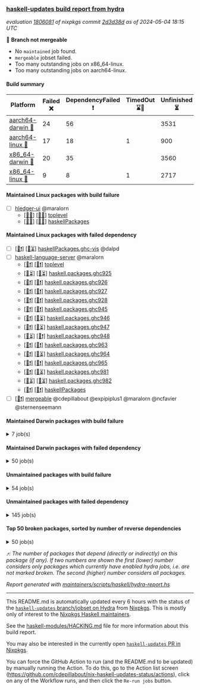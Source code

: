 ### [haskell-updates build report from hydra](https://hydra.nixos.org/jobset/nixpkgs/haskell-updates)
*evaluation [1806081](https://hydra.nixos.org/eval/1806081) of nixpkgs commit [2d3d38d](https://github.com/NixOS/nixpkgs/commits/2d3d38d58dfef099c6d22758a619a9b37eaea82c) as of 2024-05-04 18:15 UTC*

🔴 **Branch not mergeable**
  * No `maintained` job found.
  * `mergeable` jobset failed.
  * Too many outstanding jobs on x86_64-linux.
  * Too many outstanding jobs on aarch64-linux.

#### Build summary

 | Platform | Failed ❌ | DependencyFailed ❗ | TimedOut ⌛🚫 | Unfinished ⏳ | Success ✅ | 
 | --- | --- | --- | --- | --- | --- | 
 | [aarch64-darwin 🍏](https://hydra.nixos.org/eval/1806081?filter=.aarch64-darwin) | 24 | 56 |  | 3531 | 2780 | 
 | [aarch64-linux 📱](https://hydra.nixos.org/eval/1806081?filter=.aarch64-linux) | 17 | 18 | 1 | 900 | 5510 | 
 | [x86_64-darwin 🍎](https://hydra.nixos.org/eval/1806081?filter=.x86_64-darwin) | 20 | 35 |  | 3560 | 2793 | 
 | [x86_64-linux 🐧](https://hydra.nixos.org/eval/1806081?filter=.x86_64-linux) | 9 | 8 | 1 | 2717 | 3774 | 
#### Maintained Linux packages with build failure
- [ ] [hledger-ui](https://hydra.nixos.org/eval/1806081?filter=hledger-ui) @maralorn
  - [[📱❌]](https://hydra.nixos.org/build/258545799) [[🐧❌]](https://hydra.nixos.org/build/258558309) [toplevel](https://hydra.nixos.org/eval/1806081?filter=hledger-ui)
  - [[📱❌]](https://hydra.nixos.org/build/258555344) [[🐧❌]](https://hydra.nixos.org/build/258537559) [haskellPackages](https://hydra.nixos.org/eval/1806081?filter=haskellPackages.hledger-ui)
#### Maintained Linux packages with failed dependency
- [ ] [[📱❗]](https://hydra.nixos.org/build/258552263) [[🐧⏳]](https://hydra.nixos.org/build/258557760) [haskellPackages.ghc-vis](https://hydra.nixos.org/eval/1806081?filter=haskellPackages.ghc-vis) @dalpd
- [ ] [haskell-language-server](https://hydra.nixos.org/eval/1806081?filter=haskell-language-server) @maralorn
  - [[📱❗]](https://hydra.nixos.org/build/258535515) [[🐧❗]](https://hydra.nixos.org/build/258544178) [toplevel](https://hydra.nixos.org/eval/1806081?filter=haskell-language-server)
  - [[📱⏳]](https://hydra.nixos.org/build/258557019) [[🐧⏳]](https://hydra.nixos.org/build/258534427) [haskell.packages.ghc925](https://hydra.nixos.org/eval/1806081?filter=haskell.packages.ghc925.haskell-language-server)
  - [[📱❗]](https://hydra.nixos.org/build/258539552) [[🐧❗]](https://hydra.nixos.org/build/258550213) [haskell.packages.ghc926](https://hydra.nixos.org/eval/1806081?filter=haskell.packages.ghc926.haskell-language-server)
  - [[📱❗]](https://hydra.nixos.org/build/258535215) [[🐧❗]](https://hydra.nixos.org/build/258548296) [haskell.packages.ghc927](https://hydra.nixos.org/eval/1806081?filter=haskell.packages.ghc927.haskell-language-server)
  - [[📱❗]](https://hydra.nixos.org/build/258544332) [[🐧❗]](https://hydra.nixos.org/build/258559198) [haskell.packages.ghc928](https://hydra.nixos.org/eval/1806081?filter=haskell.packages.ghc928.haskell-language-server)
  - [[📱❗]](https://hydra.nixos.org/build/258552329) [[🐧❗]](https://hydra.nixos.org/build/258554568) [haskell.packages.ghc945](https://hydra.nixos.org/eval/1806081?filter=haskell.packages.ghc945.haskell-language-server)
  - [[📱❗]](https://hydra.nixos.org/build/258541333) [[🐧⏳]](https://hydra.nixos.org/build/258539397) [haskell.packages.ghc946](https://hydra.nixos.org/eval/1806081?filter=haskell.packages.ghc946.haskell-language-server)
  - [[📱❗]](https://hydra.nixos.org/build/258548091) [[🐧⏳]](https://hydra.nixos.org/build/258551441) [haskell.packages.ghc947](https://hydra.nixos.org/eval/1806081?filter=haskell.packages.ghc947.haskell-language-server)
  - [[📱⏳]](https://hydra.nixos.org/build/258544548) [[🐧❗]](https://hydra.nixos.org/build/258544429) [haskell.packages.ghc948](https://hydra.nixos.org/eval/1806081?filter=haskell.packages.ghc948.haskell-language-server)
  - [[📱❗]](https://hydra.nixos.org/build/258560172) [[🐧❗]](https://hydra.nixos.org/build/258545087) [haskell.packages.ghc963](https://hydra.nixos.org/eval/1806081?filter=haskell.packages.ghc963.haskell-language-server)
  - [[📱❗]](https://hydra.nixos.org/build/258533672) [[🐧⏳]](https://hydra.nixos.org/build/258551173) [haskell.packages.ghc964](https://hydra.nixos.org/eval/1806081?filter=haskell.packages.ghc964.haskell-language-server)
  - [[📱❗]](https://hydra.nixos.org/build/258554403) [[🐧❗]](https://hydra.nixos.org/build/258537316) [haskell.packages.ghc965](https://hydra.nixos.org/eval/1806081?filter=haskell.packages.ghc965.haskell-language-server)
  - [[📱❗]](https://hydra.nixos.org/build/258554884) [[🐧⏳]](https://hydra.nixos.org/build/258537025) [haskell.packages.ghc981](https://hydra.nixos.org/eval/1806081?filter=haskell.packages.ghc981.haskell-language-server)
  - [[📱⏳]](https://hydra.nixos.org/build/258553427) [[🐧⏳]](https://hydra.nixos.org/build/258536087) [haskell.packages.ghc982](https://hydra.nixos.org/eval/1806081?filter=haskell.packages.ghc982.haskell-language-server)
  - [[📱❗]](https://hydra.nixos.org/build/258548617) [[🐧❗]](https://hydra.nixos.org/build/258544514) [haskellPackages](https://hydra.nixos.org/eval/1806081?filter=haskellPackages.haskell-language-server)
- [ ] [[🐧❗]](https://hydra.nixos.org/build/258556000) [mergeable](https://hydra.nixos.org/eval/1806081?filter=mergeable) @cdepillabout @expipiplus1 @maralorn @ncfavier @sternenseemann
#### Maintained Darwin packages with build failure
<details><summary>7 job(s) </summary>

- [ ] [ghc981](https://hydra.nixos.org/eval/1806081?filter=ghc981) @cdepillabout @expipiplus1 @guibou @maralorn @ncfavier @sternenseemann
  - [[🍏✅]](https://hydra.nixos.org/build/258538054) [[🍎✅]](https://hydra.nixos.org/build/258543206) [haskell.compiler](https://hydra.nixos.org/eval/1806081?filter=haskell.compiler.ghc981)
  - [[🍏❌]](https://hydra.nixos.org/build/258543833) [[🍎⏳]](https://hydra.nixos.org/build/258557619) [haskell.compiler.native-bignum](https://hydra.nixos.org/eval/1806081?filter=haskell.compiler.native-bignum.ghc981)
- [ ] [hledger-ui](https://hydra.nixos.org/eval/1806081?filter=hledger-ui) @maralorn
  - [[🍏⏳]](https://hydra.nixos.org/build/258542074) [[🍎❌]](https://hydra.nixos.org/build/258535719) [toplevel](https://hydra.nixos.org/eval/1806081?filter=hledger-ui)
  - [[🍏❌]](https://hydra.nixos.org/build/258534217) [[🍎⏳]](https://hydra.nixos.org/build/258544575) [haskellPackages](https://hydra.nixos.org/eval/1806081?filter=haskellPackages.hledger-ui)
- [ ] [[🍏❌]](https://hydra.nixos.org/build/258549701) [[🍎❌]](https://hydra.nixos.org/build/258552523) [haskellPackages.postgresql-simple](https://hydra.nixos.org/eval/1806081?filter=haskellPackages.postgresql-simple) @maralorn
</details>

#### Maintained Darwin packages with failed dependency
<details><summary>50 job(s) </summary>

- [ ] [cabal2nix](https://hydra.nixos.org/eval/1806081?filter=cabal2nix) @sternenseemann
  - [[🍏✅]](https://hydra.nixos.org/build/258534025) [[🍎⏳]](https://hydra.nixos.org/build/258548600) [toplevel](https://hydra.nixos.org/eval/1806081?filter=cabal2nix)
  - [[🍏⏳]](https://hydra.nixos.org/build/258556637) [[🍎⏳]](https://hydra.nixos.org/build/258546112) [haskell.packages.ghc8107](https://hydra.nixos.org/eval/1806081?filter=haskell.packages.ghc8107.cabal2nix)
  - [[🍏❗]](https://hydra.nixos.org/build/258544741) [[🍎⏳]](https://hydra.nixos.org/build/258550881) [haskell.packages.ghc902](https://hydra.nixos.org/eval/1806081?filter=haskell.packages.ghc902.cabal2nix)
  - [[🍏⏳]](https://hydra.nixos.org/build/258539093) [[🍎✅]](https://hydra.nixos.org/build/258538364) [haskell.packages.ghc925](https://hydra.nixos.org/eval/1806081?filter=haskell.packages.ghc925.cabal2nix)
  - [[🍏⏳]](https://hydra.nixos.org/build/258549429) [[🍎⏳]](https://hydra.nixos.org/build/258544328) [haskell.packages.ghc926](https://hydra.nixos.org/eval/1806081?filter=haskell.packages.ghc926.cabal2nix)
  - [[🍏⏳]](https://hydra.nixos.org/build/258534918) [[🍎⏳]](https://hydra.nixos.org/build/258558842) [haskell.packages.ghc927](https://hydra.nixos.org/eval/1806081?filter=haskell.packages.ghc927.cabal2nix)
  - [[🍏⏳]](https://hydra.nixos.org/build/258546159) [[🍎⏳]](https://hydra.nixos.org/build/258544625) [haskell.packages.ghc928](https://hydra.nixos.org/eval/1806081?filter=haskell.packages.ghc928.cabal2nix)
  - [[🍏⏳]](https://hydra.nixos.org/build/258540420) [[🍎⏳]](https://hydra.nixos.org/build/258555993) [haskell.packages.ghc945](https://hydra.nixos.org/eval/1806081?filter=haskell.packages.ghc945.cabal2nix)
  - [[🍏⏳]](https://hydra.nixos.org/build/258558432) [[🍎⏳]](https://hydra.nixos.org/build/258553321) [haskell.packages.ghc946](https://hydra.nixos.org/eval/1806081?filter=haskell.packages.ghc946.cabal2nix)
  - [[🍏⏳]](https://hydra.nixos.org/build/258542240) [[🍎✅]](https://hydra.nixos.org/build/258535318) [haskell.packages.ghc947](https://hydra.nixos.org/eval/1806081?filter=haskell.packages.ghc947.cabal2nix)
  - [[🍏✅]](https://hydra.nixos.org/build/258534070) [[🍎⏳]](https://hydra.nixos.org/build/258546918) [haskell.packages.ghc948](https://hydra.nixos.org/eval/1806081?filter=haskell.packages.ghc948.cabal2nix)
  - [[🍏⏳]](https://hydra.nixos.org/build/258559386) [[🍎✅]](https://hydra.nixos.org/build/258533834) [haskell.packages.ghc963](https://hydra.nixos.org/eval/1806081?filter=haskell.packages.ghc963.cabal2nix)
  - [[🍏⏳]](https://hydra.nixos.org/build/258535499) [[🍎⏳]](https://hydra.nixos.org/build/258545541) [haskell.packages.ghc964](https://hydra.nixos.org/eval/1806081?filter=haskell.packages.ghc964.cabal2nix)
  - [[🍏⏳]](https://hydra.nixos.org/build/258540389) [[🍎✅]](https://hydra.nixos.org/build/258559080) [haskell.packages.ghc965](https://hydra.nixos.org/eval/1806081?filter=haskell.packages.ghc965.cabal2nix)
  - [[🍏⏳]](https://hydra.nixos.org/build/258539522) [[🍎✅]](https://hydra.nixos.org/build/258537315) [haskellPackages](https://hydra.nixos.org/eval/1806081?filter=haskellPackages.cabal2nix)
- [ ] [ghcHEAD](https://hydra.nixos.org/eval/1806081?filter=ghcHEAD) @cdepillabout @expipiplus1 @guibou @maralorn @ncfavier @sternenseemann
  - [[🍏❗]](https://hydra.nixos.org/build/258551778) [[🍎✅]](https://hydra.nixos.org/build/258540840) [haskell.compiler](https://hydra.nixos.org/eval/1806081?filter=haskell.compiler.ghcHEAD)
  - [[🍏⏳]](https://hydra.nixos.org/build/258556126) [[🍎✅]](https://hydra.nixos.org/build/258555217) [haskell.compiler.native-bignum](https://hydra.nixos.org/eval/1806081?filter=haskell.compiler.native-bignum.ghcHEAD)
- [ ] [haskell-language-server](https://hydra.nixos.org/eval/1806081?filter=haskell-language-server) @maralorn
  - [[🍏❗]](https://hydra.nixos.org/build/258537716) [[🍎❗]](https://hydra.nixos.org/build/258560130) [toplevel](https://hydra.nixos.org/eval/1806081?filter=haskell-language-server)
  - [[🍏❗]](https://hydra.nixos.org/build/258547518) [[🍎❗]](https://hydra.nixos.org/build/258553663) [haskell.packages.ghc925](https://hydra.nixos.org/eval/1806081?filter=haskell.packages.ghc925.haskell-language-server)
  - [[🍏❗]](https://hydra.nixos.org/build/258546856) [[🍎❗]](https://hydra.nixos.org/build/258540853) [haskell.packages.ghc926](https://hydra.nixos.org/eval/1806081?filter=haskell.packages.ghc926.haskell-language-server)
  - [[🍏❗]](https://hydra.nixos.org/build/258540254) [[🍎❗]](https://hydra.nixos.org/build/258539239) [haskell.packages.ghc927](https://hydra.nixos.org/eval/1806081?filter=haskell.packages.ghc927.haskell-language-server)
  - [[🍏❗]](https://hydra.nixos.org/build/258538021) [[🍎⏳]](https://hydra.nixos.org/build/258539978) [haskell.packages.ghc928](https://hydra.nixos.org/eval/1806081?filter=haskell.packages.ghc928.haskell-language-server)
  - [[🍏❗]](https://hydra.nixos.org/build/258542859) [[🍎❗]](https://hydra.nixos.org/build/258556869) [haskell.packages.ghc945](https://hydra.nixos.org/eval/1806081?filter=haskell.packages.ghc945.haskell-language-server)
  - [[🍏❗]](https://hydra.nixos.org/build/258550387) [[🍎❗]](https://hydra.nixos.org/build/258541952) [haskell.packages.ghc946](https://hydra.nixos.org/eval/1806081?filter=haskell.packages.ghc946.haskell-language-server)
  - [[🍏❗]](https://hydra.nixos.org/build/258549552) [[🍎⏳]](https://hydra.nixos.org/build/258544569) [haskell.packages.ghc947](https://hydra.nixos.org/eval/1806081?filter=haskell.packages.ghc947.haskell-language-server)
  - [[🍏❗]](https://hydra.nixos.org/build/258556399) [[🍎❗]](https://hydra.nixos.org/build/258542418) [haskell.packages.ghc948](https://hydra.nixos.org/eval/1806081?filter=haskell.packages.ghc948.haskell-language-server)
  - [[🍏❗]](https://hydra.nixos.org/build/258555441) [[🍎❗]](https://hydra.nixos.org/build/258546435) [haskell.packages.ghc963](https://hydra.nixos.org/eval/1806081?filter=haskell.packages.ghc963.haskell-language-server)
  - [[🍏❗]](https://hydra.nixos.org/build/258539051) [[🍎⏳]](https://hydra.nixos.org/build/258559258) [haskell.packages.ghc964](https://hydra.nixos.org/eval/1806081?filter=haskell.packages.ghc964.haskell-language-server)
  - [[🍏❗]](https://hydra.nixos.org/build/258534190) [[🍎❗]](https://hydra.nixos.org/build/258542874) [haskell.packages.ghc965](https://hydra.nixos.org/eval/1806081?filter=haskell.packages.ghc965.haskell-language-server)
  - [[🍏❗]](https://hydra.nixos.org/build/258545420) [[🍎❗]](https://hydra.nixos.org/build/258554514) [haskell.packages.ghc981](https://hydra.nixos.org/eval/1806081?filter=haskell.packages.ghc981.haskell-language-server)
  - [[🍏❗]](https://hydra.nixos.org/build/258549255) [[🍎❗]](https://hydra.nixos.org/build/258534809) [haskell.packages.ghc982](https://hydra.nixos.org/eval/1806081?filter=haskell.packages.ghc982.haskell-language-server)
  - [[🍏❗]](https://hydra.nixos.org/build/258550185) [[🍎❗]](https://hydra.nixos.org/build/258544630) [haskellPackages](https://hydra.nixos.org/eval/1806081?filter=haskellPackages.haskell-language-server)
- [ ] [weeder](https://hydra.nixos.org/eval/1806081?filter=weeder) @maralorn
  - [[🍏⏳]](https://hydra.nixos.org/build/258545566) [[🍎✅]](https://hydra.nixos.org/build/258537808) [haskell.packages.ghc8107](https://hydra.nixos.org/eval/1806081?filter=haskell.packages.ghc8107.weeder)
  - [[🍏❗]](https://hydra.nixos.org/build/258548765) [[🍎⏳]](https://hydra.nixos.org/build/258559877) [haskell.packages.ghc902](https://hydra.nixos.org/eval/1806081?filter=haskell.packages.ghc902.weeder)
  - [[🍏⏳]](https://hydra.nixos.org/build/258541256) [[🍎⏳]](https://hydra.nixos.org/build/258553361) [haskell.packages.ghc925](https://hydra.nixos.org/eval/1806081?filter=haskell.packages.ghc925.weeder)
  - [[🍏⏳]](https://hydra.nixos.org/build/258546090) [[🍎⏳]](https://hydra.nixos.org/build/258545653) [haskell.packages.ghc926](https://hydra.nixos.org/eval/1806081?filter=haskell.packages.ghc926.weeder)
  - [[🍏⏳]](https://hydra.nixos.org/build/258539020) [[🍎✅]](https://hydra.nixos.org/build/258544182) [haskell.packages.ghc927](https://hydra.nixos.org/eval/1806081?filter=haskell.packages.ghc927.weeder)
  - [[🍏⏳]](https://hydra.nixos.org/build/258555881) [[🍎⏳]](https://hydra.nixos.org/build/258539709) [haskell.packages.ghc928](https://hydra.nixos.org/eval/1806081?filter=haskell.packages.ghc928.weeder)
  - [[🍏✅]](https://hydra.nixos.org/build/258534842) [[🍎⏳]](https://hydra.nixos.org/build/258550718) [haskell.packages.ghc945](https://hydra.nixos.org/eval/1806081?filter=haskell.packages.ghc945.weeder)
  - [[🍏⏳]](https://hydra.nixos.org/build/258541180) [[🍎⏳]](https://hydra.nixos.org/build/258553191) [haskell.packages.ghc946](https://hydra.nixos.org/eval/1806081?filter=haskell.packages.ghc946.weeder)
  - [[🍏✅]](https://hydra.nixos.org/build/258535281) [[🍎⏳]](https://hydra.nixos.org/build/258558691) [haskell.packages.ghc947](https://hydra.nixos.org/eval/1806081?filter=haskell.packages.ghc947.weeder)
  - [[🍏⏳]](https://hydra.nixos.org/build/258547122) [[🍎✅]](https://hydra.nixos.org/build/258537304) [haskell.packages.ghc948](https://hydra.nixos.org/eval/1806081?filter=haskell.packages.ghc948.weeder)
  - [[🍏⏳]](https://hydra.nixos.org/build/258557386) [[🍎⏳]](https://hydra.nixos.org/build/258556890) [haskell.packages.ghc963](https://hydra.nixos.org/eval/1806081?filter=haskell.packages.ghc963.weeder)
  - [[🍏⏳]](https://hydra.nixos.org/build/258534963) [[🍎⏳]](https://hydra.nixos.org/build/258535590) [haskell.packages.ghc964](https://hydra.nixos.org/eval/1806081?filter=haskell.packages.ghc964.weeder)
  - [[🍏⏳]](https://hydra.nixos.org/build/258552419) [[🍎⏳]](https://hydra.nixos.org/build/258556600) [haskell.packages.ghc965](https://hydra.nixos.org/eval/1806081?filter=haskell.packages.ghc965.weeder)
  - [[🍏⏳]](https://hydra.nixos.org/build/258554518) [[🍎⏳]](https://hydra.nixos.org/build/258547818) [haskellPackages](https://hydra.nixos.org/eval/1806081?filter=haskellPackages.weeder)
</details>

#### Unmaintained packages with build failure
<details><summary>54 job(s) </summary>

- [ ] [ghc-lib-parser](https://hydra.nixos.org/eval/1806081?filter=ghc-lib-parser)  ⤴️ 19 | 67
  - [[🍏✅]](https://hydra.nixos.org/build/258547982) [[📱✅]](https://hydra.nixos.org/build/258547481) [[🍎✅]](https://hydra.nixos.org/build/258540596) [[🐧✅]](https://hydra.nixos.org/build/258548707) [haskell.packages.ghc8107](https://hydra.nixos.org/eval/1806081?filter=haskell.packages.ghc8107.ghc-lib-parser)
  - [[🍏❌]](https://hydra.nixos.org/build/258538119) [[📱❌]](https://hydra.nixos.org/build/258546727) [[🍎❌]](https://hydra.nixos.org/build/258551775) [[🐧❌]](https://hydra.nixos.org/build/258546811) [haskell.packages.ghc902](https://hydra.nixos.org/eval/1806081?filter=haskell.packages.ghc902.ghc-lib-parser)
  - [[🍏✅]](https://hydra.nixos.org/build/258535201) [[📱✅]](https://hydra.nixos.org/build/258541074) [[🍎✅]](https://hydra.nixos.org/build/258555955) [[🐧✅]](https://hydra.nixos.org/build/258549699) [haskell.packages.ghc925](https://hydra.nixos.org/eval/1806081?filter=haskell.packages.ghc925.ghc-lib-parser)
  - [[🍏✅]](https://hydra.nixos.org/build/258555366) [[📱✅]](https://hydra.nixos.org/build/258551881) [[🍎✅]](https://hydra.nixos.org/build/258542210) [[🐧✅]](https://hydra.nixos.org/build/258543937) [haskell.packages.ghc926](https://hydra.nixos.org/eval/1806081?filter=haskell.packages.ghc926.ghc-lib-parser)
  - [[🍏✅]](https://hydra.nixos.org/build/258536833) [[📱✅]](https://hydra.nixos.org/build/258554009) [[🍎✅]](https://hydra.nixos.org/build/258556187) [[🐧✅]](https://hydra.nixos.org/build/258544415) [haskell.packages.ghc927](https://hydra.nixos.org/eval/1806081?filter=haskell.packages.ghc927.ghc-lib-parser)
  - [[🍏✅]](https://hydra.nixos.org/build/258539358) [[📱✅]](https://hydra.nixos.org/build/258540472) [[🍎✅]](https://hydra.nixos.org/build/258547683) [[🐧✅]](https://hydra.nixos.org/build/258534036) [haskell.packages.ghc928](https://hydra.nixos.org/eval/1806081?filter=haskell.packages.ghc928.ghc-lib-parser)
  - [[🍏✅]](https://hydra.nixos.org/build/258553695) [[📱✅]](https://hydra.nixos.org/build/258540474) [[🍎✅]](https://hydra.nixos.org/build/258540585) [[🐧✅]](https://hydra.nixos.org/build/258560143) [haskell.packages.ghc945](https://hydra.nixos.org/eval/1806081?filter=haskell.packages.ghc945.ghc-lib-parser)
  - [[🍏✅]](https://hydra.nixos.org/build/258537151) [[📱✅]](https://hydra.nixos.org/build/258551259) [[🍎✅]](https://hydra.nixos.org/build/258550724) [[🐧✅]](https://hydra.nixos.org/build/258547274) [haskell.packages.ghc946](https://hydra.nixos.org/eval/1806081?filter=haskell.packages.ghc946.ghc-lib-parser)
  - [[🍏✅]](https://hydra.nixos.org/build/258533683) [[📱✅]](https://hydra.nixos.org/build/258536383) [[🍎✅]](https://hydra.nixos.org/build/258533863) [[🐧✅]](https://hydra.nixos.org/build/258559585) [haskell.packages.ghc947](https://hydra.nixos.org/eval/1806081?filter=haskell.packages.ghc947.ghc-lib-parser)
  - [[🍏✅]](https://hydra.nixos.org/build/258554455) [[📱⏳]](https://hydra.nixos.org/build/258534380) [[🍎✅]](https://hydra.nixos.org/build/258537760) [[🐧⏳]](https://hydra.nixos.org/build/258533491) [haskell.packages.ghc948](https://hydra.nixos.org/eval/1806081?filter=haskell.packages.ghc948.ghc-lib-parser)
  - [[🍏✅]](https://hydra.nixos.org/build/258534171) [[📱✅]](https://hydra.nixos.org/build/258554717) [[🍎✅]](https://hydra.nixos.org/build/258558642) [[🐧✅]](https://hydra.nixos.org/build/258537064) [haskell.packages.ghc963](https://hydra.nixos.org/eval/1806081?filter=haskell.packages.ghc963.ghc-lib-parser)
  - [[🍏✅]](https://hydra.nixos.org/build/258542208) [[📱✅]](https://hydra.nixos.org/build/258540461) [[🍎✅]](https://hydra.nixos.org/build/258533484) [[🐧✅]](https://hydra.nixos.org/build/258556680) [haskell.packages.ghc964](https://hydra.nixos.org/eval/1806081?filter=haskell.packages.ghc964.ghc-lib-parser)
  - [[🍏✅]](https://hydra.nixos.org/build/258557829) [[📱✅]](https://hydra.nixos.org/build/258538126) [[🍎✅]](https://hydra.nixos.org/build/258556044) [[🐧✅]](https://hydra.nixos.org/build/258536681) [haskell.packages.ghc965](https://hydra.nixos.org/eval/1806081?filter=haskell.packages.ghc965.ghc-lib-parser)
  - [[🍏✅]](https://hydra.nixos.org/build/258537732) [[📱✅]](https://hydra.nixos.org/build/258554142) [[🍎✅]](https://hydra.nixos.org/build/258555074) [[🐧✅]](https://hydra.nixos.org/build/258536000) [haskellPackages](https://hydra.nixos.org/eval/1806081?filter=haskellPackages.ghc-lib-parser)
- [ ] [[🍏✅]](https://hydra.nixos.org/build/258540925) [[📱❌]](https://hydra.nixos.org/build/258556577) [[🍎✅]](https://hydra.nixos.org/build/258538833) [[🐧✅]](https://hydra.nixos.org/build/258550104) [haskellPackages.graphviz](https://hydra.nixos.org/eval/1806081?filter=haskellPackages.graphviz)  ⤴️ 10 | 57
- [ ] [[🍏❌]](https://hydra.nixos.org/build/258533549) [[📱✅]](https://hydra.nixos.org/build/258548471) [[🍎❌]](https://hydra.nixos.org/build/258543876) [[🐧✅]](https://hydra.nixos.org/build/258552832) [haskellPackages.fmt](https://hydra.nixos.org/eval/1806081?filter=haskellPackages.fmt)  ⤴️ 7 | 26
- [ ] [[🍏❌]](https://hydra.nixos.org/build/258537018) [[📱✅]](https://hydra.nixos.org/build/258548776) [[🍎✅]](https://hydra.nixos.org/build/258553086) [[🐧✅]](https://hydra.nixos.org/build/258550350) [haskellPackages.di-core](https://hydra.nixos.org/eval/1806081?filter=haskellPackages.di-core)  ⤴️ 6 | 12
- [ ] [[🍏❌]](https://hydra.nixos.org/build/258557603) [[📱❌]](https://hydra.nixos.org/build/258559981) [[🍎❌]](https://hydra.nixos.org/build/258543935) [[🐧❌]](https://hydra.nixos.org/build/258543509) [haskellPackages.ghcide](https://hydra.nixos.org/eval/1806081?filter=haskellPackages.ghcide)  ⤴️ 3 | 35
- [ ] [[🍏❌]](https://hydra.nixos.org/build/258543045) [[📱✅]](https://hydra.nixos.org/build/258557021) [[🍎❌]](https://hydra.nixos.org/build/258537901) [[🐧✅]](https://hydra.nixos.org/build/258536066) [haskellPackages.http-reverse-proxy](https://hydra.nixos.org/eval/1806081?filter=haskellPackages.http-reverse-proxy)  ⤴️ 3 | 11
- [ ] [[🍏❌]](https://hydra.nixos.org/build/258534303) [[📱✅]](https://hydra.nixos.org/build/258545725) [[🍎❌]](https://hydra.nixos.org/build/258540116) [[🐧✅]](https://hydra.nixos.org/build/258540985) [haskellPackages.lbfgs](https://hydra.nixos.org/eval/1806081?filter=haskellPackages.lbfgs)  ⤴️ 2 | 3
- [ ] [[🍏⏳]](https://hydra.nixos.org/build/258554164) [[📱❌]](https://hydra.nixos.org/build/258535723) [[🍎❌]](https://hydra.nixos.org/build/258552841) [[🐧❌]](https://hydra.nixos.org/build/258550841) [haskellPackages.prodapi](https://hydra.nixos.org/eval/1806081?filter=haskellPackages.prodapi)  ⤴️ 2 | 2
- [ ] [[🍏⏳]](https://hydra.nixos.org/build/258549613) [[📱✅]](https://hydra.nixos.org/build/258550309) [[🍎❌]](https://hydra.nixos.org/build/258552015) [[🐧✅]](https://hydra.nixos.org/build/258539671) [haskellPackages.HsSyck](https://hydra.nixos.org/eval/1806081?filter=haskellPackages.HsSyck)  ⤴️ 1 | 10
- [ ] [[🍏❌]](https://hydra.nixos.org/build/258559418) [[📱❌]](https://hydra.nixos.org/build/258546289) [[🍎❌]](https://hydra.nixos.org/build/258550613) [[🐧❌]](https://hydra.nixos.org/build/258554278) [haskellPackages.errata](https://hydra.nixos.org/eval/1806081?filter=haskellPackages.errata)  ⤴️ 1 | 3
- [ ] [[🍏⏳]](https://hydra.nixos.org/build/258544238) [[📱✅]](https://hydra.nixos.org/build/258534665) [[🍎❌]](https://hydra.nixos.org/build/258542434) [[🐧✅]](https://hydra.nixos.org/build/258543237) [haskellPackages.posix-socket](https://hydra.nixos.org/eval/1806081?filter=haskellPackages.posix-socket)  ⤴️ 1 | 2
- [ ] [[🍏❌]](https://hydra.nixos.org/build/258555687) [[📱✅]](https://hydra.nixos.org/build/258548303) [[🍎❌]](https://hydra.nixos.org/build/258546651) [[🐧⏳]](https://hydra.nixos.org/build/258534709) [haskellPackages.async-refresh](https://hydra.nixos.org/eval/1806081?filter=haskellPackages.async-refresh)  ⤴️ 1 | 1
- [ ] [[🍏❌]](https://hydra.nixos.org/build/258538138) [[📱❌]](https://hydra.nixos.org/build/258559378) [[🍎✅]](https://hydra.nixos.org/build/258544914) [[🐧⏳]](https://hydra.nixos.org/build/258560128) [haskellPackages.nlopt-haskell](https://hydra.nixos.org/eval/1806081?filter=haskellPackages.nlopt-haskell)  ⤴️ 1 | 1
- [ ] [[🍏❌]](https://hydra.nixos.org/build/258545815) [[📱✅]](https://hydra.nixos.org/build/258542496) [[🍎❌]](https://hydra.nixos.org/build/258548204) [[🐧✅]](https://hydra.nixos.org/build/258559424) [haskellPackages.sym](https://hydra.nixos.org/eval/1806081?filter=haskellPackages.sym)  ⤴️ 1 | 1
- [ ] [[🍏⏳]](https://hydra.nixos.org/build/258553951) [[📱❌]](https://hydra.nixos.org/build/258534435) [[🍎⏳]](https://hydra.nixos.org/build/258553685) [[🐧✅]](https://hydra.nixos.org/build/258533663) [haskellPackages.freetype2](https://hydra.nixos.org/eval/1806081?filter=haskellPackages.freetype2)  ⤴️ 0 | 12
- [ ] [[🍏⏳]](https://hydra.nixos.org/build/258554076) [[📱❌]](https://hydra.nixos.org/build/258557875) [[🍎⏳]](https://hydra.nixos.org/build/258553752) [[🐧⏳]](https://hydra.nixos.org/build/258552092) [haskellPackages.hw-simd](https://hydra.nixos.org/eval/1806081?filter=haskellPackages.hw-simd)  ⤴️ 0 | 9
- [ ] [[🍏⏳]](https://hydra.nixos.org/build/258541801) [[📱✅]](https://hydra.nixos.org/build/258543746) [[🍎❌]](https://hydra.nixos.org/build/258536717) [[🐧⏳]](https://hydra.nixos.org/build/258545191) [haskellPackages.mptcp](https://hydra.nixos.org/eval/1806081?filter=haskellPackages.mptcp)  ⤴️ 0 | 2
- [ ] [[🍏❌]](https://hydra.nixos.org/build/258551064) [[📱✅]](https://hydra.nixos.org/build/258559565) [[🍎❌]](https://hydra.nixos.org/build/258534741) [[🐧✅]](https://hydra.nixos.org/build/258558754) [haskellPackages.rawfilepath](https://hydra.nixos.org/eval/1806081?filter=haskellPackages.rawfilepath)  ⤴️ 0 | 2
- [ ] [[🍏❌]](https://hydra.nixos.org/build/258557309) [[📱✅]](https://hydra.nixos.org/build/258556152) [[🍎❌]](https://hydra.nixos.org/build/258560441) [[🐧✅]](https://hydra.nixos.org/build/258544427) [haskellPackages.select](https://hydra.nixos.org/eval/1806081?filter=haskellPackages.select)  ⤴️ 0 | 1
- [ ] [[🍏❌]](https://hydra.nixos.org/build/258537928) [[📱✅]](https://hydra.nixos.org/build/258536374) [[🍎⏳]](https://hydra.nixos.org/build/258558408) [[🐧✅]](https://hydra.nixos.org/build/258545849) [haskellPackages.sysinfo](https://hydra.nixos.org/eval/1806081?filter=haskellPackages.sysinfo)  ⤴️ 0 | 1
- [ ] [[🍏⏳]](https://hydra.nixos.org/build/258539418) [[📱❌]](https://hydra.nixos.org/build/258553846) [[🍎⏳]](https://hydra.nixos.org/build/258550156) [[🐧⏳]](https://hydra.nixos.org/build/258538150) [haskellPackages.GOST34112012-Hash](https://hydra.nixos.org/eval/1806081?filter=haskellPackages.GOST34112012-Hash) 
- [ ] [[🍏⏳]](https://hydra.nixos.org/build/258548717) [[📱❌]](https://hydra.nixos.org/build/258536550) [[🍎⏳]](https://hydra.nixos.org/build/258539610) [[🐧⏳]](https://hydra.nixos.org/build/258533577) [haskellPackages.HsASA](https://hydra.nixos.org/eval/1806081?filter=haskellPackages.HsASA) 
- [ ] [[🍏⏳]](https://hydra.nixos.org/build/258556336) [[📱❌]](https://hydra.nixos.org/build/258554522) [[🍎⏳]](https://hydra.nixos.org/build/258551208) [[🐧⏳]](https://hydra.nixos.org/build/258545116) [haskellPackages.acme-not-a-joke](https://hydra.nixos.org/eval/1806081?filter=haskellPackages.acme-not-a-joke) 
- [ ] [[🍏❌]](https://hydra.nixos.org/build/258537310) [[🍎⏳]](https://hydra.nixos.org/build/258545359) [haskellPackages.barbly](https://hydra.nixos.org/eval/1806081?filter=haskellPackages.barbly) 
- [ ] [[🍏⏳]](https://hydra.nixos.org/build/258553694) [[📱❌]](https://hydra.nixos.org/build/258552583) [[🍎❌]](https://hydra.nixos.org/build/258538622) [[🐧❌]](https://hydra.nixos.org/build/258539556) [haskellPackages.changelog-d](https://hydra.nixos.org/eval/1806081?filter=haskellPackages.changelog-d) 
- [ ] [[🍏❌]](https://hydra.nixos.org/build/258534819) [[📱❌]](https://hydra.nixos.org/build/258543260) [[🍎⏳]](https://hydra.nixos.org/build/258554154) [[🐧❌]](https://hydra.nixos.org/build/258537331) [haskellPackages.cornelis](https://hydra.nixos.org/eval/1806081?filter=haskellPackages.cornelis) 
- [ ] [[🍏⏳]](https://hydra.nixos.org/build/258546791) [[📱❌]](https://hydra.nixos.org/build/258556335) [[🍎⏳]](https://hydra.nixos.org/build/258555029) [[🐧⏳]](https://hydra.nixos.org/build/258550048) [haskellPackages.diohsc](https://hydra.nixos.org/eval/1806081?filter=haskellPackages.diohsc) 
- [ ] [[🍏❌]](https://hydra.nixos.org/build/258538437) [[📱✅]](https://hydra.nixos.org/build/258535376) [[🍎⏳]](https://hydra.nixos.org/build/258540525) [[🐧⏳]](https://hydra.nixos.org/build/258550782) [haskellPackages.env-extra](https://hydra.nixos.org/eval/1806081?filter=haskellPackages.env-extra) 
- [ ] [[🍏❌]](https://hydra.nixos.org/build/258537727) [[📱✅]](https://hydra.nixos.org/build/258548311) [[🍎⏳]](https://hydra.nixos.org/build/258542412) [[🐧⏳]](https://hydra.nixos.org/build/258560235) [haskellPackages.genvalidity-dirforest](https://hydra.nixos.org/eval/1806081?filter=haskellPackages.genvalidity-dirforest) 
- [ ] [[🍏⏳]](https://hydra.nixos.org/build/258559973) [[📱⏳]](https://hydra.nixos.org/build/258537806) [[🍎⏳]](https://hydra.nixos.org/build/258558056) [[🐧❌]](https://hydra.nixos.org/build/258541817) [haskellPackages.hssh](https://hydra.nixos.org/eval/1806081?filter=haskellPackages.hssh) 
- [ ] [[🍏⏳]](https://hydra.nixos.org/build/258549950) [[📱✅]](https://hydra.nixos.org/build/258555085) [[🍎❌]](https://hydra.nixos.org/build/258536834) [[🐧⏳]](https://hydra.nixos.org/build/258556987) [haskellPackages.hunspell-hs](https://hydra.nixos.org/eval/1806081?filter=haskellPackages.hunspell-hs) 
- [ ] [[🍏❗]](https://hydra.nixos.org/build/258554755) [[📱⏳]](https://hydra.nixos.org/build/258538786) [[🍎⏳]](https://hydra.nixos.org/build/258537406) [[🐧❌]](https://hydra.nixos.org/build/258545587) [haskellPackages.opaleye-textsearch](https://hydra.nixos.org/eval/1806081?filter=haskellPackages.opaleye-textsearch) 
- [ ] [[🍏⏳]](https://hydra.nixos.org/build/258560358) [[📱✅]](https://hydra.nixos.org/build/258539691) [[🍎❌]](https://hydra.nixos.org/build/258537309) [[🐧⏳]](https://hydra.nixos.org/build/258550656) [haskellPackages.phatsort](https://hydra.nixos.org/eval/1806081?filter=haskellPackages.phatsort) 
- [ ] [[🍏❌]](https://hydra.nixos.org/build/258550703) [[📱✅]](https://hydra.nixos.org/build/258540078) [[🍎⏳]](https://hydra.nixos.org/build/258559070) [[🐧✅]](https://hydra.nixos.org/build/258535046) [haskellPackages.posix-timer](https://hydra.nixos.org/eval/1806081?filter=haskellPackages.posix-timer) 
- [ ] [[🍏❌]](https://hydra.nixos.org/build/258534309) [[📱⏳]](https://hydra.nixos.org/build/258552822) [[🍎⏳]](https://hydra.nixos.org/build/258559025) [[🐧✅]](https://hydra.nixos.org/build/258537037) [haskellPackages.rdtsc-enolan](https://hydra.nixos.org/eval/1806081?filter=haskellPackages.rdtsc-enolan) 
- [ ] [[🍏⏳]](https://hydra.nixos.org/build/258554738) [[📱❌]](https://hydra.nixos.org/build/258559187) [[🍎✅]](https://hydra.nixos.org/build/258535018) [[🐧✅]](https://hydra.nixos.org/build/258540490) [haskellPackages.simdutf](https://hydra.nixos.org/eval/1806081?filter=haskellPackages.simdutf) 
- [ ] [[🍏❌]](https://hydra.nixos.org/build/258534228) [[📱✅]](https://hydra.nixos.org/build/258546115) [[🍎⏳]](https://hydra.nixos.org/build/258554654) [[🐧⏳]](https://hydra.nixos.org/build/258537902) [haskellPackages.tailfile-hinotify](https://hydra.nixos.org/eval/1806081?filter=haskellPackages.tailfile-hinotify) 
- [ ] [[📱❌]](https://hydra.nixos.org/build/258541377) [[🐧⏳]](https://hydra.nixos.org/build/258557787) [haskellPackages.tasty-papi](https://hydra.nixos.org/eval/1806081?filter=haskellPackages.tasty-papi) 
- [ ] [[🍏⏳]](https://hydra.nixos.org/build/258539702) [[📱✅]](https://hydra.nixos.org/build/258537330) [[🍎❌]](https://hydra.nixos.org/build/258538664) [[🐧⏳]](https://hydra.nixos.org/build/258552250) [haskellPackages.zot](https://hydra.nixos.org/eval/1806081?filter=haskellPackages.zot) 
- [ ] [[🍏❌]](https://hydra.nixos.org/build/258537286) [[📱✅]](https://hydra.nixos.org/build/258557020) [[🍎⏳]](https://hydra.nixos.org/build/258545662) [[🐧✅]](https://hydra.nixos.org/build/258541814) [haskellPackages.zxcvbn-c](https://hydra.nixos.org/eval/1806081?filter=haskellPackages.zxcvbn-c) 
</details>

#### Unmaintained packages with failed dependency
<details><summary>145 job(s) </summary>

- [ ] [ghc-lib-parser-ex](https://hydra.nixos.org/eval/1806081?filter=ghc-lib-parser-ex)  ⤴️ 13 | 44
  - [[🍏⏳]](https://hydra.nixos.org/build/258535331) [[📱✅]](https://hydra.nixos.org/build/258554285) [[🍎⏳]](https://hydra.nixos.org/build/258538852) [[🐧⏳]](https://hydra.nixos.org/build/258548443) [haskell.packages.ghc8107](https://hydra.nixos.org/eval/1806081?filter=haskell.packages.ghc8107.ghc-lib-parser-ex)
  - [[🍏❗]](https://hydra.nixos.org/build/258541091) [[📱❗]](https://hydra.nixos.org/build/258551893) [[🍎❗]](https://hydra.nixos.org/build/258544845) [[🐧❗]](https://hydra.nixos.org/build/258556494) [haskell.packages.ghc902](https://hydra.nixos.org/eval/1806081?filter=haskell.packages.ghc902.ghc-lib-parser-ex)
  - [[🍏✅]](https://hydra.nixos.org/build/258555040) [[📱✅]](https://hydra.nixos.org/build/258547479) [[🍎✅]](https://hydra.nixos.org/build/258548433) [[🐧⏳]](https://hydra.nixos.org/build/258536437) [haskell.packages.ghc925](https://hydra.nixos.org/eval/1806081?filter=haskell.packages.ghc925.ghc-lib-parser-ex)
  - [[🍏✅]](https://hydra.nixos.org/build/258533827) [[📱✅]](https://hydra.nixos.org/build/258549756) [[🍎✅]](https://hydra.nixos.org/build/258547167) [[🐧✅]](https://hydra.nixos.org/build/258546388) [haskell.packages.ghc926](https://hydra.nixos.org/eval/1806081?filter=haskell.packages.ghc926.ghc-lib-parser-ex)
  - [[🍏✅]](https://hydra.nixos.org/build/258542046) [[📱✅]](https://hydra.nixos.org/build/258555233) [[🍎✅]](https://hydra.nixos.org/build/258534847) [[🐧✅]](https://hydra.nixos.org/build/258543212) [haskell.packages.ghc927](https://hydra.nixos.org/eval/1806081?filter=haskell.packages.ghc927.ghc-lib-parser-ex)
  - [[🍏✅]](https://hydra.nixos.org/build/258545998) [[📱✅]](https://hydra.nixos.org/build/258555090) [[🍎✅]](https://hydra.nixos.org/build/258551372) [[🐧✅]](https://hydra.nixos.org/build/258556647) [haskell.packages.ghc928](https://hydra.nixos.org/eval/1806081?filter=haskell.packages.ghc928.ghc-lib-parser-ex)
  - [[🍏✅]](https://hydra.nixos.org/build/258541688) [[📱✅]](https://hydra.nixos.org/build/258537597) [[🍎✅]](https://hydra.nixos.org/build/258537129) [[🐧✅]](https://hydra.nixos.org/build/258555014) [haskell.packages.ghc945](https://hydra.nixos.org/eval/1806081?filter=haskell.packages.ghc945.ghc-lib-parser-ex)
  - [[🍏✅]](https://hydra.nixos.org/build/258544869) [[📱✅]](https://hydra.nixos.org/build/258547023) [[🍎✅]](https://hydra.nixos.org/build/258534008) [[🐧⏳]](https://hydra.nixos.org/build/258539251) [haskell.packages.ghc946](https://hydra.nixos.org/eval/1806081?filter=haskell.packages.ghc946.ghc-lib-parser-ex)
  - [[🍏✅]](https://hydra.nixos.org/build/258555698) [[📱✅]](https://hydra.nixos.org/build/258555651) [[🍎✅]](https://hydra.nixos.org/build/258549683) [[🐧✅]](https://hydra.nixos.org/build/258534914) [haskell.packages.ghc947](https://hydra.nixos.org/eval/1806081?filter=haskell.packages.ghc947.ghc-lib-parser-ex)
  - [[🍏✅]](https://hydra.nixos.org/build/258536619) [[📱✅]](https://hydra.nixos.org/build/258549691) [[🍎✅]](https://hydra.nixos.org/build/258541326) [[🐧✅]](https://hydra.nixos.org/build/258554073) [haskell.packages.ghc948](https://hydra.nixos.org/eval/1806081?filter=haskell.packages.ghc948.ghc-lib-parser-ex)
  - [[🍏✅]](https://hydra.nixos.org/build/258556286) [[📱✅]](https://hydra.nixos.org/build/258541711) [[🍎✅]](https://hydra.nixos.org/build/258556419) [[🐧✅]](https://hydra.nixos.org/build/258550906) [haskell.packages.ghc963](https://hydra.nixos.org/eval/1806081?filter=haskell.packages.ghc963.ghc-lib-parser-ex)
  - [[🍏✅]](https://hydra.nixos.org/build/258537882) [[📱✅]](https://hydra.nixos.org/build/258545616) [[🍎✅]](https://hydra.nixos.org/build/258555967) [[🐧✅]](https://hydra.nixos.org/build/258549474) [haskell.packages.ghc964](https://hydra.nixos.org/eval/1806081?filter=haskell.packages.ghc964.ghc-lib-parser-ex)
  - [[🍏⏳]](https://hydra.nixos.org/build/258557332) [[📱✅]](https://hydra.nixos.org/build/258541980) [[🍎✅]](https://hydra.nixos.org/build/258540967) [[🐧✅]](https://hydra.nixos.org/build/258540257) [haskell.packages.ghc965](https://hydra.nixos.org/eval/1806081?filter=haskell.packages.ghc965.ghc-lib-parser-ex)
  - [[🍏✅]](https://hydra.nixos.org/build/258535751) [[📱✅]](https://hydra.nixos.org/build/258540449) [[🍎⏳]](https://hydra.nixos.org/build/258549339) [[🐧✅]](https://hydra.nixos.org/build/258552140) [haskellPackages](https://hydra.nixos.org/eval/1806081?filter=haskellPackages.ghc-lib-parser-ex)
- [ ] [[🍏❗]](https://hydra.nixos.org/build/258540649) [[📱✅]](https://hydra.nixos.org/build/258559593) [[🍎✅]](https://hydra.nixos.org/build/258547216) [[🐧✅]](https://hydra.nixos.org/build/258551414) [haskellPackages.di-handle](https://hydra.nixos.org/eval/1806081?filter=haskellPackages.di-handle)  ⤴️ 4 | 10
- [ ] [[🍏❗]](https://hydra.nixos.org/build/258545414) [[📱✅]](https://hydra.nixos.org/build/258558877) [[🍎✅]](https://hydra.nixos.org/build/258554531) [[🐧✅]](https://hydra.nixos.org/build/258541129) [haskellPackages.di-monad](https://hydra.nixos.org/eval/1806081?filter=haskellPackages.di-monad)  ⤴️ 4 | 10
- [ ] [hpack](https://hydra.nixos.org/eval/1806081?filter=hpack)  ⤴️ 3 | 15
  - [[🍏⏳]](https://hydra.nixos.org/build/258542692) [[📱✅]](https://hydra.nixos.org/build/258535386) [[🍎⏳]](https://hydra.nixos.org/build/258542686) [[🐧✅]](https://hydra.nixos.org/build/258559042) [toplevel](https://hydra.nixos.org/eval/1806081?filter=hpack)
  - [[🍏✅]](https://hydra.nixos.org/build/258544207) [[📱✅]](https://hydra.nixos.org/build/258541792) [[🍎✅]](https://hydra.nixos.org/build/258538688) [[🐧✅]](https://hydra.nixos.org/build/258541883) [haskell.packages.ghc8107](https://hydra.nixos.org/eval/1806081?filter=haskell.packages.ghc8107.hpack)
  - [[🍏❗]](https://hydra.nixos.org/build/258534229) [[📱✅]](https://hydra.nixos.org/build/258533641) [[🍎✅]](https://hydra.nixos.org/build/258559975) [[🐧✅]](https://hydra.nixos.org/build/258553677) [haskell.packages.ghc902](https://hydra.nixos.org/eval/1806081?filter=haskell.packages.ghc902.hpack)
  - [[🍏✅]](https://hydra.nixos.org/build/258557747) [[📱✅]](https://hydra.nixos.org/build/258538633) [[🍎✅]](https://hydra.nixos.org/build/258541364) [[🐧✅]](https://hydra.nixos.org/build/258552134) [haskell.packages.ghc925](https://hydra.nixos.org/eval/1806081?filter=haskell.packages.ghc925.hpack)
  - [[🍏✅]](https://hydra.nixos.org/build/258556051) [[📱✅]](https://hydra.nixos.org/build/258540553) [[🍎✅]](https://hydra.nixos.org/build/258533916) [[🐧✅]](https://hydra.nixos.org/build/258539390) [haskell.packages.ghc926](https://hydra.nixos.org/eval/1806081?filter=haskell.packages.ghc926.hpack)
  - [[🍏✅]](https://hydra.nixos.org/build/258540060) [[📱✅]](https://hydra.nixos.org/build/258539649) [[🍎✅]](https://hydra.nixos.org/build/258540722) [[🐧✅]](https://hydra.nixos.org/build/258540949) [haskell.packages.ghc927](https://hydra.nixos.org/eval/1806081?filter=haskell.packages.ghc927.hpack)
  - [[🍏✅]](https://hydra.nixos.org/build/258534247) [[📱✅]](https://hydra.nixos.org/build/258540717) [[🍎✅]](https://hydra.nixos.org/build/258560230) [[🐧✅]](https://hydra.nixos.org/build/258555973) [haskell.packages.ghc928](https://hydra.nixos.org/eval/1806081?filter=haskell.packages.ghc928.hpack)
  - [[🍏✅]](https://hydra.nixos.org/build/258552198) [[📱✅]](https://hydra.nixos.org/build/258559522) [[🍎✅]](https://hydra.nixos.org/build/258540559) [[🐧✅]](https://hydra.nixos.org/build/258534770) [haskell.packages.ghc945](https://hydra.nixos.org/eval/1806081?filter=haskell.packages.ghc945.hpack)
  - [[🍏✅]](https://hydra.nixos.org/build/258540155) [[📱✅]](https://hydra.nixos.org/build/258540965) [[🍎✅]](https://hydra.nixos.org/build/258558670) [[🐧✅]](https://hydra.nixos.org/build/258553813) [haskell.packages.ghc946](https://hydra.nixos.org/eval/1806081?filter=haskell.packages.ghc946.hpack)
  - [[🍏✅]](https://hydra.nixos.org/build/258536279) [[📱✅]](https://hydra.nixos.org/build/258546140) [[🍎✅]](https://hydra.nixos.org/build/258542120) [[🐧✅]](https://hydra.nixos.org/build/258557142) [haskell.packages.ghc947](https://hydra.nixos.org/eval/1806081?filter=haskell.packages.ghc947.hpack)
  - [[🍏✅]](https://hydra.nixos.org/build/258539772) [[📱✅]](https://hydra.nixos.org/build/258548398) [[🍎✅]](https://hydra.nixos.org/build/258553254) [[🐧✅]](https://hydra.nixos.org/build/258542602) [haskell.packages.ghc948](https://hydra.nixos.org/eval/1806081?filter=haskell.packages.ghc948.hpack)
  - [[🍏✅]](https://hydra.nixos.org/build/258545838) [[📱✅]](https://hydra.nixos.org/build/258551109) [[🍎✅]](https://hydra.nixos.org/build/258558259) [[🐧✅]](https://hydra.nixos.org/build/258542722) [haskell.packages.ghc963](https://hydra.nixos.org/eval/1806081?filter=haskell.packages.ghc963.hpack)
  - [[🍏✅]](https://hydra.nixos.org/build/258547331) [[📱✅]](https://hydra.nixos.org/build/258553233) [[🍎✅]](https://hydra.nixos.org/build/258556649) [[🐧✅]](https://hydra.nixos.org/build/258556137) [haskell.packages.ghc964](https://hydra.nixos.org/eval/1806081?filter=haskell.packages.ghc964.hpack)
  - [[🍏✅]](https://hydra.nixos.org/build/258545464) [[📱✅]](https://hydra.nixos.org/build/258542092) [[🍎✅]](https://hydra.nixos.org/build/258534887) [[🐧✅]](https://hydra.nixos.org/build/258545953) [haskell.packages.ghc965](https://hydra.nixos.org/eval/1806081?filter=haskell.packages.ghc965.hpack)
  - [[🍏✅]](https://hydra.nixos.org/build/258547226) [[📱✅]](https://hydra.nixos.org/build/258533584) [[🍎✅]](https://hydra.nixos.org/build/258557584) [[🐧✅]](https://hydra.nixos.org/build/258541010) [haskellPackages](https://hydra.nixos.org/eval/1806081?filter=haskellPackages.hpack)
- [ ] [[🍏✅]](https://hydra.nixos.org/build/258543359) [[📱❗]](https://hydra.nixos.org/build/258551726) [[🍎✅]](https://hydra.nixos.org/build/258547756) [[🐧✅]](https://hydra.nixos.org/build/258555727) [haskellPackages.graphite](https://hydra.nixos.org/eval/1806081?filter=haskellPackages.graphite)  ⤴️ 2 | 2
- [ ] [[🍏❗]](https://hydra.nixos.org/build/258540087) [[📱✅]](https://hydra.nixos.org/build/258548054) [[🍎❗]](https://hydra.nixos.org/build/258546109) [[🐧✅]](https://hydra.nixos.org/build/258559986) [haskellPackages.nyan-interpolation-core](https://hydra.nixos.org/eval/1806081?filter=haskellPackages.nyan-interpolation-core)  ⤴️ 2 | 2
- [ ] [[🍏❗]](https://hydra.nixos.org/build/258540109) [[📱✅]](https://hydra.nixos.org/build/258545710) [[🍎❗]](https://hydra.nixos.org/build/258551961) [[🐧✅]](https://hydra.nixos.org/build/258554812) [haskellPackages.opaleye](https://hydra.nixos.org/eval/1806081?filter=haskellPackages.opaleye)  ⤴️ 1 | 9
- [ ] [hoogle](https://hydra.nixos.org/eval/1806081?filter=hoogle)  ⤴️ 1 | 5
  - [[🍏⏳]](https://hydra.nixos.org/build/258552826) [[📱✅]](https://hydra.nixos.org/build/258535073) [[🍎⏳]](https://hydra.nixos.org/build/258555758) [[🐧✅]](https://hydra.nixos.org/build/258546974) [haskell.packages.ghc8107](https://hydra.nixos.org/eval/1806081?filter=haskell.packages.ghc8107.hoogle)
  - [[🍏❗]](https://hydra.nixos.org/build/258551174) [[📱✅]](https://hydra.nixos.org/build/258555971) [[🍎⏳]](https://hydra.nixos.org/build/258551877) [[🐧✅]](https://hydra.nixos.org/build/258545507) [haskell.packages.ghc902](https://hydra.nixos.org/eval/1806081?filter=haskell.packages.ghc902.hoogle)
  - [[🍏⏳]](https://hydra.nixos.org/build/258546537) [[📱✅]](https://hydra.nixos.org/build/258535128) [[🍎⏳]](https://hydra.nixos.org/build/258552951) [[🐧⏳]](https://hydra.nixos.org/build/258543164) [haskell.packages.ghc925](https://hydra.nixos.org/eval/1806081?filter=haskell.packages.ghc925.hoogle)
  - [[🍏✅]](https://hydra.nixos.org/build/258538007) [[📱✅]](https://hydra.nixos.org/build/258558302) [[🍎⏳]](https://hydra.nixos.org/build/258551004) [[🐧✅]](https://hydra.nixos.org/build/258540704) [haskell.packages.ghc926](https://hydra.nixos.org/eval/1806081?filter=haskell.packages.ghc926.hoogle)
  - [[🍏⏳]](https://hydra.nixos.org/build/258558146) [[📱✅]](https://hydra.nixos.org/build/258551180) [[🍎⏳]](https://hydra.nixos.org/build/258546413) [[🐧✅]](https://hydra.nixos.org/build/258539142) [haskell.packages.ghc927](https://hydra.nixos.org/eval/1806081?filter=haskell.packages.ghc927.hoogle)
  - [[🍏⏳]](https://hydra.nixos.org/build/258559459) [[📱✅]](https://hydra.nixos.org/build/258552775) [[🍎⏳]](https://hydra.nixos.org/build/258555695) [[🐧⏳]](https://hydra.nixos.org/build/258548944) [haskell.packages.ghc928](https://hydra.nixos.org/eval/1806081?filter=haskell.packages.ghc928.hoogle)
  - [[🍏✅]](https://hydra.nixos.org/build/258537224) [[📱✅]](https://hydra.nixos.org/build/258548031) [[🍎⏳]](https://hydra.nixos.org/build/258538889) [[🐧✅]](https://hydra.nixos.org/build/258536905) [haskell.packages.ghc945](https://hydra.nixos.org/eval/1806081?filter=haskell.packages.ghc945.hoogle)
  - [[🍏⏳]](https://hydra.nixos.org/build/258547653) [[📱✅]](https://hydra.nixos.org/build/258547886) [[🍎⏳]](https://hydra.nixos.org/build/258550515) [[🐧✅]](https://hydra.nixos.org/build/258534134) [haskell.packages.ghc946](https://hydra.nixos.org/eval/1806081?filter=haskell.packages.ghc946.hoogle)
  - [[🍏⏳]](https://hydra.nixos.org/build/258540199) [[📱✅]](https://hydra.nixos.org/build/258546393) [[🍎⏳]](https://hydra.nixos.org/build/258540624) [[🐧✅]](https://hydra.nixos.org/build/258545305) [haskell.packages.ghc947](https://hydra.nixos.org/eval/1806081?filter=haskell.packages.ghc947.hoogle)
  - [[🍏✅]](https://hydra.nixos.org/build/258536940) [[📱⏳]](https://hydra.nixos.org/build/258545736) [[🍎⏳]](https://hydra.nixos.org/build/258553241) [[🐧✅]](https://hydra.nixos.org/build/258534782) [haskell.packages.ghc948](https://hydra.nixos.org/eval/1806081?filter=haskell.packages.ghc948.hoogle)
  - [[🍏✅]](https://hydra.nixos.org/build/258538174) [[📱✅]](https://hydra.nixos.org/build/258559183) [[🍎⏳]](https://hydra.nixos.org/build/258551746) [[🐧✅]](https://hydra.nixos.org/build/258540496) [haskell.packages.ghc963](https://hydra.nixos.org/eval/1806081?filter=haskell.packages.ghc963.hoogle)
  - [[🍏⏳]](https://hydra.nixos.org/build/258541007) [[📱✅]](https://hydra.nixos.org/build/258557744) [[🍎⏳]](https://hydra.nixos.org/build/258548218) [[🐧⏳]](https://hydra.nixos.org/build/258549169) [haskell.packages.ghc964](https://hydra.nixos.org/eval/1806081?filter=haskell.packages.ghc964.hoogle)
  - [[🍏✅]](https://hydra.nixos.org/build/258540841) [[📱✅]](https://hydra.nixos.org/build/258541156) [[🍎✅]](https://hydra.nixos.org/build/258550522) [[🐧⏳]](https://hydra.nixos.org/build/258546676) [haskell.packages.ghc965](https://hydra.nixos.org/eval/1806081?filter=haskell.packages.ghc965.hoogle)
  - [[🍏✅]](https://hydra.nixos.org/build/258554991) [[📱✅]](https://hydra.nixos.org/build/258535846) [[🍎✅]](https://hydra.nixos.org/build/258545082) [[🐧✅]](https://hydra.nixos.org/build/258548343) [haskellPackages](https://hydra.nixos.org/eval/1806081?filter=haskellPackages.hoogle)
- [ ] [[🍏❗]](https://hydra.nixos.org/build/258534521) [[📱✅]](https://hydra.nixos.org/build/258543054) [[🍎❗]](https://hydra.nixos.org/build/258550208) [[🐧✅]](https://hydra.nixos.org/build/258545100) [haskellPackages.numeric-optimization](https://hydra.nixos.org/eval/1806081?filter=haskellPackages.numeric-optimization)  ⤴️ 1 | 2
- [ ] [[🍏✅]](https://hydra.nixos.org/build/258545417) [[📱❗]](https://hydra.nixos.org/build/258551223) [[🍎✅]](https://hydra.nixos.org/build/258542087) [[🐧✅]](https://hydra.nixos.org/build/258540753) [haskellPackages.simple-expr](https://hydra.nixos.org/eval/1806081?filter=haskellPackages.simple-expr)  ⤴️ 1 | 1
- [ ] [[🍏✅]](https://hydra.nixos.org/build/258548163) [[📱❗]](https://hydra.nixos.org/build/258548710) [[🍎✅]](https://hydra.nixos.org/build/258533760) [[🐧✅]](https://hydra.nixos.org/build/258534392) [haskellPackages.xdot](https://hydra.nixos.org/eval/1806081?filter=haskellPackages.xdot)  ⤴️ 1 | 1
- [ ] [[🍏❗]](https://hydra.nixos.org/build/258540885) [[📱✅]](https://hydra.nixos.org/build/258537213) [[🍎❗]](https://hydra.nixos.org/build/258559701) [[🐧✅]](https://hydra.nixos.org/build/258553422) [haskellPackages.persistent-postgresql](https://hydra.nixos.org/eval/1806081?filter=haskellPackages.persistent-postgresql)  ⤴️ 0 | 24
- [ ] [[🍏⏳]](https://hydra.nixos.org/build/258552696) [[📱⏳]](https://hydra.nixos.org/build/258536177) [[🍎❗]](https://hydra.nixos.org/build/258541473) [[🐧✅]](https://hydra.nixos.org/build/258533802) [haskellPackages.yaml-light](https://hydra.nixos.org/eval/1806081?filter=haskellPackages.yaml-light)  ⤴️ 0 | 5
- [ ] [[🍏❗]](https://hydra.nixos.org/build/258536897) [[📱✅]](https://hydra.nixos.org/build/258539068) [[🍎⏳]](https://hydra.nixos.org/build/258549737) [[🐧✅]](https://hydra.nixos.org/build/258536520) [haskellPackages.di-polysemy](https://hydra.nixos.org/eval/1806081?filter=haskellPackages.di-polysemy)  ⤴️ 0 | 4
- [ ] [[🍏❗]](https://hydra.nixos.org/build/258554151) [[📱✅]](https://hydra.nixos.org/build/258542924) [[🍎⏳]](https://hydra.nixos.org/build/258557630) [[🐧⏳]](https://hydra.nixos.org/build/258558638) [haskellPackages.di](https://hydra.nixos.org/eval/1806081?filter=haskellPackages.di)  ⤴️ 0 | 2
- [ ] [[🍏⏳]](https://hydra.nixos.org/build/258542121) [[📱❗]](https://hydra.nixos.org/build/258539579) [[🍎⏳]](https://hydra.nixos.org/build/258557009) [[🐧✅]](https://hydra.nixos.org/build/258534142) [haskellPackages.diagrams-graphviz](https://hydra.nixos.org/eval/1806081?filter=haskellPackages.diagrams-graphviz)  ⤴️ 0 | 2
- [ ] [[🍏⏳]](https://hydra.nixos.org/build/258551019) [[📱❗]](https://hydra.nixos.org/build/258541632) [[🍎⏳]](https://hydra.nixos.org/build/258545049) [[🐧✅]](https://hydra.nixos.org/build/258547960) [haskellPackages.Zora](https://hydra.nixos.org/eval/1806081?filter=haskellPackages.Zora)  ⤴️ 0 | 1
- [ ] [[🍏❗]](https://hydra.nixos.org/build/258540864) [[📱❗]](https://hydra.nixos.org/build/258536308) [[🍎❗]](https://hydra.nixos.org/build/258548612) [[🐧❗]](https://hydra.nixos.org/build/258557721) [haskellPackages.looksee](https://hydra.nixos.org/eval/1806081?filter=haskellPackages.looksee)  ⤴️ 0 | 1
- [ ] [[🍏⏳]](https://hydra.nixos.org/build/258537685) [[📱✅]](https://hydra.nixos.org/build/258541536) [[🍎❗]](https://hydra.nixos.org/build/258541122) [[🐧⏳]](https://hydra.nixos.org/build/258544708) [haskellPackages.network-dns](https://hydra.nixos.org/eval/1806081?filter=haskellPackages.network-dns)  ⤴️ 0 | 1
- [ ] [[🍏❗]](https://hydra.nixos.org/build/258553107) [[📱✅]](https://hydra.nixos.org/build/258540411) [[🍎⏳]](https://hydra.nixos.org/build/258549875) [[🐧✅]](https://hydra.nixos.org/build/258537375) [haskellPackages.postgresql-simple-url](https://hydra.nixos.org/eval/1806081?filter=haskellPackages.postgresql-simple-url)  ⤴️ 0 | 1
- [ ] [[🍏❗]](https://hydra.nixos.org/build/258553943) [[📱✅]](https://hydra.nixos.org/build/258553468) [[🍎❗]](https://hydra.nixos.org/build/258550469) [[🐧⏳]](https://hydra.nixos.org/build/258550041) [haskellPackages.tmp-proc-postgres](https://hydra.nixos.org/eval/1806081?filter=haskellPackages.tmp-proc-postgres)  ⤴️ 0 | 1
- [ ] [[🍏❗]](https://hydra.nixos.org/build/258535578) [[📱✅]](https://hydra.nixos.org/build/258536765) [[🍎❗]](https://hydra.nixos.org/build/258549662) [[🐧✅]](https://hydra.nixos.org/build/258538980) [haskellPackages.amqp-utils](https://hydra.nixos.org/eval/1806081?filter=haskellPackages.amqp-utils) 
- [ ] [[🍏❗]](https://hydra.nixos.org/build/258533842) [[📱⏳]](https://hydra.nixos.org/build/258549790) [[🍎❗]](https://hydra.nixos.org/build/258558196) [[🐧⏳]](https://hydra.nixos.org/build/258549952) [haskellPackages.async-refresh-tokens](https://hydra.nixos.org/eval/1806081?filter=haskellPackages.async-refresh-tokens) 
- [ ] [cabal2nix-unstable](https://hydra.nixos.org/eval/1806081?filter=cabal2nix-unstable) 
  - [[🍏⏳]](https://hydra.nixos.org/build/258535434) [[📱✅]](https://hydra.nixos.org/build/258548817) [[🍎⏳]](https://hydra.nixos.org/build/258547292) [[🐧✅]](https://hydra.nixos.org/build/258536397) [haskell.packages.ghc8107](https://hydra.nixos.org/eval/1806081?filter=haskell.packages.ghc8107.cabal2nix-unstable)
  - [[🍏❗]](https://hydra.nixos.org/build/258544217) [[📱✅]](https://hydra.nixos.org/build/258539954) [[🍎⏳]](https://hydra.nixos.org/build/258556818) [[🐧⏳]](https://hydra.nixos.org/build/258558780) [haskell.packages.ghc902](https://hydra.nixos.org/eval/1806081?filter=haskell.packages.ghc902.cabal2nix-unstable)
  - [[🍏⏳]](https://hydra.nixos.org/build/258559145) [[📱✅]](https://hydra.nixos.org/build/258547418) [[🍎⏳]](https://hydra.nixos.org/build/258550661) [[🐧✅]](https://hydra.nixos.org/build/258542333) [haskell.packages.ghc925](https://hydra.nixos.org/eval/1806081?filter=haskell.packages.ghc925.cabal2nix-unstable)
  - [[🍏⏳]](https://hydra.nixos.org/build/258543467) [[📱✅]](https://hydra.nixos.org/build/258543132) [[🍎⏳]](https://hydra.nixos.org/build/258554483) [[🐧⏳]](https://hydra.nixos.org/build/258554448) [haskell.packages.ghc926](https://hydra.nixos.org/eval/1806081?filter=haskell.packages.ghc926.cabal2nix-unstable)
  - [[🍏⏳]](https://hydra.nixos.org/build/258559185) [[📱✅]](https://hydra.nixos.org/build/258552375) [[🍎✅]](https://hydra.nixos.org/build/258537674) [[🐧✅]](https://hydra.nixos.org/build/258542682) [haskell.packages.ghc927](https://hydra.nixos.org/eval/1806081?filter=haskell.packages.ghc927.cabal2nix-unstable)
  - [[🍏⏳]](https://hydra.nixos.org/build/258547514) [[📱✅]](https://hydra.nixos.org/build/258550249) [[🍎⏳]](https://hydra.nixos.org/build/258543934) [[🐧⏳]](https://hydra.nixos.org/build/258554891) [haskell.packages.ghc928](https://hydra.nixos.org/eval/1806081?filter=haskell.packages.ghc928.cabal2nix-unstable)
  - [[🍏⏳]](https://hydra.nixos.org/build/258552423) [[📱✅]](https://hydra.nixos.org/build/258546060) [[🍎⏳]](https://hydra.nixos.org/build/258552596) [[🐧⏳]](https://hydra.nixos.org/build/258546321) [haskell.packages.ghc945](https://hydra.nixos.org/eval/1806081?filter=haskell.packages.ghc945.cabal2nix-unstable)
  - [[🍏⏳]](https://hydra.nixos.org/build/258549064) [[📱✅]](https://hydra.nixos.org/build/258554913) [[🍎⏳]](https://hydra.nixos.org/build/258540874) [[🐧✅]](https://hydra.nixos.org/build/258537428) [haskell.packages.ghc946](https://hydra.nixos.org/eval/1806081?filter=haskell.packages.ghc946.cabal2nix-unstable)
  - [[🍏⏳]](https://hydra.nixos.org/build/258551550) [[📱✅]](https://hydra.nixos.org/build/258554342) [[🍎⏳]](https://hydra.nixos.org/build/258543692) [[🐧⏳]](https://hydra.nixos.org/build/258558710) [haskell.packages.ghc947](https://hydra.nixos.org/eval/1806081?filter=haskell.packages.ghc947.cabal2nix-unstable)
  - [[🍏⏳]](https://hydra.nixos.org/build/258534921) [[📱✅]](https://hydra.nixos.org/build/258552379) [[🍎⏳]](https://hydra.nixos.org/build/258555052) [[🐧⏳]](https://hydra.nixos.org/build/258552180) [haskell.packages.ghc948](https://hydra.nixos.org/eval/1806081?filter=haskell.packages.ghc948.cabal2nix-unstable)
  - [[🍏⏳]](https://hydra.nixos.org/build/258539837) [[📱✅]](https://hydra.nixos.org/build/258550999) [[🍎⏳]](https://hydra.nixos.org/build/258559858) [[🐧✅]](https://hydra.nixos.org/build/258540454) [haskell.packages.ghc963](https://hydra.nixos.org/eval/1806081?filter=haskell.packages.ghc963.cabal2nix-unstable)
  - [[🍏⏳]](https://hydra.nixos.org/build/258554944) [[📱✅]](https://hydra.nixos.org/build/258536116) [[🍎⏳]](https://hydra.nixos.org/build/258556888) [[🐧✅]](https://hydra.nixos.org/build/258537270) [haskell.packages.ghc964](https://hydra.nixos.org/eval/1806081?filter=haskell.packages.ghc964.cabal2nix-unstable)
  - [[🍏⏳]](https://hydra.nixos.org/build/258548579) [[📱✅]](https://hydra.nixos.org/build/258534939) [[🍎⏳]](https://hydra.nixos.org/build/258547767) [[🐧✅]](https://hydra.nixos.org/build/258546630) [haskell.packages.ghc965](https://hydra.nixos.org/eval/1806081?filter=haskell.packages.ghc965.cabal2nix-unstable)
  - [[🍏⏳]](https://hydra.nixos.org/build/258547915) [[📱⏳]](https://hydra.nixos.org/build/258553529) [[🍎⏳]](https://hydra.nixos.org/build/258552395) [[🐧✅]](https://hydra.nixos.org/build/258542622) [haskellPackages](https://hydra.nixos.org/eval/1806081?filter=haskellPackages.cabal2nix-unstable)
- [ ] [[🍏❗]](https://hydra.nixos.org/build/258537389) [[📱✅]](https://hydra.nixos.org/build/258553171) [[🍎❗]](https://hydra.nixos.org/build/258554523) [[🐧⏳]](https://hydra.nixos.org/build/258543023) [haskellPackages.cardano-coin-selection](https://hydra.nixos.org/eval/1806081?filter=haskellPackages.cardano-coin-selection) 
- [ ] [[🍏❗]](https://hydra.nixos.org/build/258557448) [[📱✅]](https://hydra.nixos.org/build/258537938) [[🍎❗]](https://hydra.nixos.org/build/258554187) [[🐧✅]](https://hydra.nixos.org/build/258535649) [haskellPackages.cgrep](https://hydra.nixos.org/eval/1806081?filter=haskellPackages.cgrep) 
- [ ] [[🍏⏳]](https://hydra.nixos.org/build/258543669) [[📱❗]](https://hydra.nixos.org/build/258559930) [[🍎⏳]](https://hydra.nixos.org/build/258559796) [[🐧⏳]](https://hydra.nixos.org/build/258556941) [haskellPackages.dot2graphml](https://hydra.nixos.org/eval/1806081?filter=haskellPackages.dot2graphml) 
- [ ] [[🍏❗]](https://hydra.nixos.org/build/258552900) [[📱✅]](https://hydra.nixos.org/build/258543655) [[🍎❗]](https://hydra.nixos.org/build/258541360) [[🐧⏳]](https://hydra.nixos.org/build/258535427) [haskellPackages.eventsourcing-postgresql](https://hydra.nixos.org/eval/1806081?filter=haskellPackages.eventsourcing-postgresql) 
- [ ] [[🍏❗]](https://hydra.nixos.org/build/258555813) [[📱✅]](https://hydra.nixos.org/build/258538040) [[🍎⏳]](https://hydra.nixos.org/build/258542421) [[🐧✅]](https://hydra.nixos.org/build/258543084) [haskellPackages.fluffy](https://hydra.nixos.org/eval/1806081?filter=haskellPackages.fluffy) 
- [ ] [[🍏❗]](https://hydra.nixos.org/build/258533947) [[📱✅]](https://hydra.nixos.org/build/258535540) [[🍎❗]](https://hydra.nixos.org/build/258555145) [[🐧⏳]](https://hydra.nixos.org/build/258558535) [haskellPackages.fmt-terminal-colors](https://hydra.nixos.org/eval/1806081?filter=haskellPackages.fmt-terminal-colors) 
- [ ] [[🍏❗]](https://hydra.nixos.org/build/258539608) [[📱✅]](https://hydra.nixos.org/build/258540547) [[🍎❗]](https://hydra.nixos.org/build/258541956) [[🐧⏳]](https://hydra.nixos.org/build/258551735) [haskellPackages.foma](https://hydra.nixos.org/eval/1806081?filter=haskellPackages.foma) 
- [ ] [ghc-lib](https://hydra.nixos.org/eval/1806081?filter=ghc-lib) 
  - [[🍏⏳]](https://hydra.nixos.org/build/258544241) [[📱⏳]](https://hydra.nixos.org/build/258557316) [[🍎⏳]](https://hydra.nixos.org/build/258552958) [[🐧⏳]](https://hydra.nixos.org/build/258550024) [haskell.packages.ghc8107](https://hydra.nixos.org/eval/1806081?filter=haskell.packages.ghc8107.ghc-lib)
  - [[🍏❗]](https://hydra.nixos.org/build/258548144) [[📱❗]](https://hydra.nixos.org/build/258552591) [[🍎⏳]](https://hydra.nixos.org/build/258557899) [[🐧⏳]](https://hydra.nixos.org/build/258536601) [haskell.packages.ghc902](https://hydra.nixos.org/eval/1806081?filter=haskell.packages.ghc902.ghc-lib)
  - [[🍏⏳]](https://hydra.nixos.org/build/258556236) [[📱⏳]](https://hydra.nixos.org/build/258537657) [[🍎⏳]](https://hydra.nixos.org/build/258552979) [[🐧⏳]](https://hydra.nixos.org/build/258556229) [haskell.packages.ghc925](https://hydra.nixos.org/eval/1806081?filter=haskell.packages.ghc925.ghc-lib)
  - [[🍏⏳]](https://hydra.nixos.org/build/258559880) [[📱⏳]](https://hydra.nixos.org/build/258537145) [[🍎⏳]](https://hydra.nixos.org/build/258549386) [[🐧✅]](https://hydra.nixos.org/build/258548705) [haskell.packages.ghc926](https://hydra.nixos.org/eval/1806081?filter=haskell.packages.ghc926.ghc-lib)
  - [[🍏⏳]](https://hydra.nixos.org/build/258543903) [[📱✅]](https://hydra.nixos.org/build/258536751) [[🍎⏳]](https://hydra.nixos.org/build/258560254) [[🐧✅]](https://hydra.nixos.org/build/258538503) [haskell.packages.ghc927](https://hydra.nixos.org/eval/1806081?filter=haskell.packages.ghc927.ghc-lib)
  - [[🍏✅]](https://hydra.nixos.org/build/258537667) [[📱⏳]](https://hydra.nixos.org/build/258536368) [[🍎⏳]](https://hydra.nixos.org/build/258545899) [[🐧⏳]](https://hydra.nixos.org/build/258552370) [haskell.packages.ghc928](https://hydra.nixos.org/eval/1806081?filter=haskell.packages.ghc928.ghc-lib)
  - [[🍏⏳]](https://hydra.nixos.org/build/258547376) [[📱✅]](https://hydra.nixos.org/build/258535113) [[🍎⏳]](https://hydra.nixos.org/build/258558546) [[🐧✅]](https://hydra.nixos.org/build/258547490) [haskell.packages.ghc945](https://hydra.nixos.org/eval/1806081?filter=haskell.packages.ghc945.ghc-lib)
  - [[🍏✅]](https://hydra.nixos.org/build/258556409) [[📱⏳]](https://hydra.nixos.org/build/258539923) [[🍎✅]](https://hydra.nixos.org/build/258544249) [[🐧⏳]](https://hydra.nixos.org/build/258543048) [haskell.packages.ghc946](https://hydra.nixos.org/eval/1806081?filter=haskell.packages.ghc946.ghc-lib)
  - [[🍏⏳]](https://hydra.nixos.org/build/258536115) [[📱✅]](https://hydra.nixos.org/build/258557425) [[🍎✅]](https://hydra.nixos.org/build/258536104) [[🐧✅]](https://hydra.nixos.org/build/258534647) [haskell.packages.ghc947](https://hydra.nixos.org/eval/1806081?filter=haskell.packages.ghc947.ghc-lib)
  - [[🍏⏳]](https://hydra.nixos.org/build/258547733) [[📱✅]](https://hydra.nixos.org/build/258546785) [[🍎⏳]](https://hydra.nixos.org/build/258551691) [[🐧⏳]](https://hydra.nixos.org/build/258552302) [haskell.packages.ghc948](https://hydra.nixos.org/eval/1806081?filter=haskell.packages.ghc948.ghc-lib)
  - [[🍏⏳]](https://hydra.nixos.org/build/258535710) [[📱✅]](https://hydra.nixos.org/build/258539288) [[🍎✅]](https://hydra.nixos.org/build/258537481) [[🐧⏳]](https://hydra.nixos.org/build/258549802) [haskell.packages.ghc963](https://hydra.nixos.org/eval/1806081?filter=haskell.packages.ghc963.ghc-lib)
  - [[🍏⏳]](https://hydra.nixos.org/build/258549385) [[📱⏳]](https://hydra.nixos.org/build/258555327) [[🍎⏳]](https://hydra.nixos.org/build/258551307) [[🐧✅]](https://hydra.nixos.org/build/258536385) [haskell.packages.ghc964](https://hydra.nixos.org/eval/1806081?filter=haskell.packages.ghc964.ghc-lib)
  - [[🍏⏳]](https://hydra.nixos.org/build/258543248) [[📱✅]](https://hydra.nixos.org/build/258552672) [[🍎⏳]](https://hydra.nixos.org/build/258548856) [[🐧✅]](https://hydra.nixos.org/build/258549128) [haskell.packages.ghc965](https://hydra.nixos.org/eval/1806081?filter=haskell.packages.ghc965.ghc-lib)
  - [[🍏⏳]](https://hydra.nixos.org/build/258553918) [[📱✅]](https://hydra.nixos.org/build/258537728) [[🍎⏳]](https://hydra.nixos.org/build/258558979) [[🐧✅]](https://hydra.nixos.org/build/258534016) [haskellPackages](https://hydra.nixos.org/eval/1806081?filter=haskellPackages.ghc-lib)
- [ ] [[🍏❗]](https://hydra.nixos.org/build/258552763) [[📱⏳]](https://hydra.nixos.org/build/258553437) [[🍎⏳]](https://hydra.nixos.org/build/258540213) [[🐧❗]](https://hydra.nixos.org/build/258534178) [haskellPackages.ghcide-bench](https://hydra.nixos.org/eval/1806081?filter=haskellPackages.ghcide-bench) 
- [ ] [hello](https://hydra.nixos.org/eval/1806081?filter=hello) 
  - [[🍏⏳]](https://hydra.nixos.org/build/258545673) [[📱✅]](https://hydra.nixos.org/build/258533844) [[🍎⏳]](https://hydra.nixos.org/build/258546030) [[🐧✅]](https://hydra.nixos.org/build/258536346) [haskellPackages](https://hydra.nixos.org/eval/1806081?filter=haskellPackages.hello)
  - [[🍏⏳]](https://hydra.nixos.org/build/258559164)  [[🍎⏳]](https://hydra.nixos.org/build/258545246)  [pkgsCross.ghcjs.haskell.packages.ghc98](https://hydra.nixos.org/eval/1806081?filter=pkgsCross.ghcjs.haskell.packages.ghc98.hello)
  - [[🍏❗]](https://hydra.nixos.org/build/258559051)  [[🍎⏳]](https://hydra.nixos.org/build/258549337)  [pkgsCross.ghcjs.haskell.packages.ghcHEAD](https://hydra.nixos.org/eval/1806081?filter=pkgsCross.ghcjs.haskell.packages.ghcHEAD.hello)
  - [[🍏⏳]](https://hydra.nixos.org/build/258547238)  [[🍎⏳]](https://hydra.nixos.org/build/258537912)  [pkgsCross.ghcjs.haskellPackages](https://hydra.nixos.org/eval/1806081?filter=pkgsCross.ghcjs.haskellPackages.hello)
  -    [[🐧⏳]](https://hydra.nixos.org/build/258555819) [pkgsMusl.haskellPackages](https://hydra.nixos.org/eval/1806081?filter=pkgsMusl.haskellPackages.hello)
  -    [[🐧⏳]](https://hydra.nixos.org/build/258559584) [pkgsStatic.haskell.packages.native-bignum.ghc948](https://hydra.nixos.org/eval/1806081?filter=pkgsStatic.haskell.packages.native-bignum.ghc948.hello)
  -    [[🐧⏳]](https://hydra.nixos.org/build/258555370) [pkgsStatic.haskell.packages.native-bignum.ghc982](https://hydra.nixos.org/eval/1806081?filter=pkgsStatic.haskell.packages.native-bignum.ghc982.hello)
  -    [[🐧⏳]](https://hydra.nixos.org/build/258559266) [pkgsStatic.haskellPackages](https://hydra.nixos.org/eval/1806081?filter=pkgsStatic.haskellPackages.hello)
- [ ] [[🍏❗]](https://hydra.nixos.org/build/258551740) [[📱⏳]](https://hydra.nixos.org/build/258547672) [[🍎❗]](https://hydra.nixos.org/build/258555236) [[🐧❗]](https://hydra.nixos.org/build/258547729) [haskellPackages.hls-test-utils](https://hydra.nixos.org/eval/1806081?filter=haskellPackages.hls-test-utils) 
- [ ] [[🍏❗]](https://hydra.nixos.org/build/258559125) [[📱❗]](https://hydra.nixos.org/build/258545658) [[🍎✅]](https://hydra.nixos.org/build/258535802) [[🐧⏳]](https://hydra.nixos.org/build/258536629) [haskellPackages.hmatrix-nlopt](https://hydra.nixos.org/eval/1806081?filter=haskellPackages.hmatrix-nlopt) 
- [ ] [[🍏❗]](https://hydra.nixos.org/build/258555864) [[📱✅]](https://hydra.nixos.org/build/258558223) [[🍎⏳]](https://hydra.nixos.org/build/258556536) [[🐧✅]](https://hydra.nixos.org/build/258547457) [haskellPackages.hprox](https://hydra.nixos.org/eval/1806081?filter=haskellPackages.hprox) 
- [ ] [[🍏❗]](https://hydra.nixos.org/build/258539949) [[📱✅]](https://hydra.nixos.org/build/258545894) [[🍎❗]](https://hydra.nixos.org/build/258543927) [[🐧✅]](https://hydra.nixos.org/build/258535507) [haskellPackages.hs-opentelemetry-instrumentation-postgresql-simple](https://hydra.nixos.org/eval/1806081?filter=haskellPackages.hs-opentelemetry-instrumentation-postgresql-simple) 
- [ ] [[🍏⏳]](https://hydra.nixos.org/build/258548651) [[📱❗]](https://hydra.nixos.org/build/258543405) [[🍎⏳]](https://hydra.nixos.org/build/258551315) [[🐧✅]](https://hydra.nixos.org/build/258542737) [haskellPackages.inf-backprop](https://hydra.nixos.org/eval/1806081?filter=haskellPackages.inf-backprop) 
- [ ] [[🍏❗]](https://hydra.nixos.org/build/258559898) [[📱✅]](https://hydra.nixos.org/build/258535769) [[🍎⏳]](https://hydra.nixos.org/build/258544519) [[🐧⏳]](https://hydra.nixos.org/build/258557330) [haskellPackages.intel-powermon](https://hydra.nixos.org/eval/1806081?filter=haskellPackages.intel-powermon) 
- [ ] [[🍏❗]](https://hydra.nixos.org/build/258544955) [[📱⏳]](https://hydra.nixos.org/build/258544340) [[🍎⏳]](https://hydra.nixos.org/build/258540524) [[🐧✅]](https://hydra.nixos.org/build/258536684) [haskellPackages.keter](https://hydra.nixos.org/eval/1806081?filter=haskellPackages.keter) 
- [ ] [[🍏⏳]](https://hydra.nixos.org/build/258558495) [[📱❗]](https://hydra.nixos.org/build/258547508) [[🍎⏳]](https://hydra.nixos.org/build/258539305) [[🐧⏳]](https://hydra.nixos.org/build/258553639) [haskellPackages.mathgenealogy](https://hydra.nixos.org/eval/1806081?filter=haskellPackages.mathgenealogy) 
- [ ] [[🍏❗]](https://hydra.nixos.org/build/258555594) [[📱⏳]](https://hydra.nixos.org/build/258556001) [[🍎❗]](https://hydra.nixos.org/build/258540741) [[🐧✅]](https://hydra.nixos.org/build/258537776) [haskellPackages.mem-info](https://hydra.nixos.org/eval/1806081?filter=haskellPackages.mem-info) 
- [ ] [[🍏⏳]](https://hydra.nixos.org/build/258553257) [[📱❗]](https://hydra.nixos.org/build/258544731) [[🍎⏳]](https://hydra.nixos.org/build/258557897) [[🐧❗]](https://hydra.nixos.org/build/258548085) [haskellPackages.microdns](https://hydra.nixos.org/eval/1806081?filter=haskellPackages.microdns) 
- [ ] [[🍏❗]](https://hydra.nixos.org/build/258552348) [[📱✅]](https://hydra.nixos.org/build/258555992) [[🍎❗]](https://hydra.nixos.org/build/258549460) [[🐧✅]](https://hydra.nixos.org/build/258544559) [haskellPackages.morph](https://hydra.nixos.org/eval/1806081?filter=haskellPackages.morph) 
- [ ] [[🍏❗]](https://hydra.nixos.org/build/258560412) [[📱✅]](https://hydra.nixos.org/build/258551557) [[🍎⏳]](https://hydra.nixos.org/build/258546346) [[🐧⏳]](https://hydra.nixos.org/build/258536503) [haskellPackages.numeric-optimization-ad](https://hydra.nixos.org/eval/1806081?filter=haskellPackages.numeric-optimization-ad) 
- [ ] [[🍏❗]](https://hydra.nixos.org/build/258539605) [[📱✅]](https://hydra.nixos.org/build/258543428) [[🍎⏳]](https://hydra.nixos.org/build/258539415) [[🐧⏳]](https://hydra.nixos.org/build/258555745) [haskellPackages.nyan-interpolation](https://hydra.nixos.org/eval/1806081?filter=haskellPackages.nyan-interpolation) 
- [ ] [[🍏❗]](https://hydra.nixos.org/build/258550288) [[📱⏳]](https://hydra.nixos.org/build/258559706) [[🍎❗]](https://hydra.nixos.org/build/258533936) [[🐧⏳]](https://hydra.nixos.org/build/258559445) [haskellPackages.nyan-interpolation-simple](https://hydra.nixos.org/eval/1806081?filter=haskellPackages.nyan-interpolation-simple) 
- [ ] [[🍏❗]](https://hydra.nixos.org/build/258547070) [[📱⏳]](https://hydra.nixos.org/build/258560454) [[🍎⏳]](https://hydra.nixos.org/build/258541679) [[🐧⏳]](https://hydra.nixos.org/build/258548199) [haskellPackages.pipes-postgresql-simple](https://hydra.nixos.org/eval/1806081?filter=haskellPackages.pipes-postgresql-simple) 
- [ ] [[🍏❗]](https://hydra.nixos.org/build/258557565) [[📱✅]](https://hydra.nixos.org/build/258547986) [[🍎❗]](https://hydra.nixos.org/build/258549581) [[🐧✅]](https://hydra.nixos.org/build/258545177) [haskellPackages.postgresql-connector](https://hydra.nixos.org/eval/1806081?filter=haskellPackages.postgresql-connector) 
- [ ] [[🍏❗]](https://hydra.nixos.org/build/258539931) [[📱⏳]](https://hydra.nixos.org/build/258551806) [[🍎❗]](https://hydra.nixos.org/build/258550710) [[🐧⏳]](https://hydra.nixos.org/build/258560267) [haskellPackages.postgresql-migration](https://hydra.nixos.org/eval/1806081?filter=haskellPackages.postgresql-migration) 
- [ ] [[🍏❗]](https://hydra.nixos.org/build/258533890) [[📱✅]](https://hydra.nixos.org/build/258548083) [[🍎⏳]](https://hydra.nixos.org/build/258558445) [[🐧✅]](https://hydra.nixos.org/build/258543557) [haskellPackages.postgresql-schema](https://hydra.nixos.org/eval/1806081?filter=haskellPackages.postgresql-schema) 
- [ ] [[🍏⏳]](https://hydra.nixos.org/build/258549775) [[📱✅]](https://hydra.nixos.org/build/258538152) [[🍎❗]](https://hydra.nixos.org/build/258555309) [[🐧⏳]](https://hydra.nixos.org/build/258554496) [haskellPackages.postgresql-simple-interpolate](https://hydra.nixos.org/eval/1806081?filter=haskellPackages.postgresql-simple-interpolate) 
- [ ] [[🍏❗]](https://hydra.nixos.org/build/258543680) [[📱✅]](https://hydra.nixos.org/build/258551730) [[🍎❗]](https://hydra.nixos.org/build/258554042) [[🐧⏳]](https://hydra.nixos.org/build/258559920) [haskellPackages.postgresql-simple-migration](https://hydra.nixos.org/eval/1806081?filter=haskellPackages.postgresql-simple-migration) 
- [ ] [[🍏❗]](https://hydra.nixos.org/build/258549331) [[📱✅]](https://hydra.nixos.org/build/258547964) [[🍎❗]](https://hydra.nixos.org/build/258556292) [[🐧⏳]](https://hydra.nixos.org/build/258555253) [haskellPackages.postgresql-transactional](https://hydra.nixos.org/eval/1806081?filter=haskellPackages.postgresql-transactional) 
- [ ] [[🍏❗]](https://hydra.nixos.org/build/258535948) [[📱❗]](https://hydra.nixos.org/build/258552292) [[🍎⏳]](https://hydra.nixos.org/build/258536675) [[🐧⏳]](https://hydra.nixos.org/build/258555027) [haskellPackages.prodapi-proxy](https://hydra.nixos.org/eval/1806081?filter=haskellPackages.prodapi-proxy) 
- [ ] [[🍏⏳]](https://hydra.nixos.org/build/258540077) [[📱❗]](https://hydra.nixos.org/build/258558328) [[🍎❗]](https://hydra.nixos.org/build/258551794) [[🐧❗]](https://hydra.nixos.org/build/258554937) [haskellPackages.prodapi-userauth](https://hydra.nixos.org/eval/1806081?filter=haskellPackages.prodapi-userauth) 
- [ ] [[🍏❗]](https://hydra.nixos.org/build/258546899) [[📱⏳]](https://hydra.nixos.org/build/258548335) [[🍎⏳]](https://hydra.nixos.org/build/258553248) [[🐧⏳]](https://hydra.nixos.org/build/258557558) [haskellPackages.psql-helpers](https://hydra.nixos.org/eval/1806081?filter=haskellPackages.psql-helpers) 
- [ ] [[🍏❗]](https://hydra.nixos.org/build/258558343) [[📱✅]](https://hydra.nixos.org/build/258552994) [[🍎❗]](https://hydra.nixos.org/build/258543583) [[🐧⏳]](https://hydra.nixos.org/build/258542340) [haskellPackages.psql-utils](https://hydra.nixos.org/eval/1806081?filter=haskellPackages.psql-utils) 
- [ ] [[🍏❗]](https://hydra.nixos.org/build/258536382) [[📱✅]](https://hydra.nixos.org/build/258536511) [[🍎❗]](https://hydra.nixos.org/build/258556192) [[🐧✅]](https://hydra.nixos.org/build/258535465) [haskellPackages.quickcheck-quid](https://hydra.nixos.org/eval/1806081?filter=haskellPackages.quickcheck-quid) 
- [ ] [[🍏❗]](https://hydra.nixos.org/build/258560222) [[📱✅]](https://hydra.nixos.org/build/258552367) [[🍎❗]](https://hydra.nixos.org/build/258548657) [[🐧⏳]](https://hydra.nixos.org/build/258548914) [haskellPackages.rg](https://hydra.nixos.org/eval/1806081?filter=haskellPackages.rg) 
- [ ] [[🍏⏳]](https://hydra.nixos.org/build/258538200) [[📱✅]](https://hydra.nixos.org/build/258541194) [[🍎❗]](https://hydra.nixos.org/build/258537918) [[🐧✅]](https://hydra.nixos.org/build/258535051) [haskellPackages.rivet-adaptor-postgresql](https://hydra.nixos.org/eval/1806081?filter=haskellPackages.rivet-adaptor-postgresql) 
- [ ] [[🍏⏳]](https://hydra.nixos.org/build/258544157) [[📱❗]](https://hydra.nixos.org/build/258543630) [[🍎✅]](https://hydra.nixos.org/build/258535210) [[🐧⏳]](https://hydra.nixos.org/build/258550236) [haskellPackages.scenegraph](https://hydra.nixos.org/eval/1806081?filter=haskellPackages.scenegraph) 
- [ ] [[🍏❗]](https://hydra.nixos.org/build/258552954) [[📱✅]](https://hydra.nixos.org/build/258544163) [[🍎❗]](https://hydra.nixos.org/build/258535525) [[🐧✅]](https://hydra.nixos.org/build/258537482) [haskellPackages.sym-plot](https://hydra.nixos.org/eval/1806081?filter=haskellPackages.sym-plot) 
- [ ] [[🍏❗]](https://hydra.nixos.org/build/258543812) [[📱✅]](https://hydra.nixos.org/build/258538656) [[🍎❗]](https://hydra.nixos.org/build/258551710) [[🐧⏳]](https://hydra.nixos.org/build/258546253) [haskellPackages.xbattbar](https://hydra.nixos.org/eval/1806081?filter=haskellPackages.xbattbar) 
- [ ] [[🍏❗]](https://hydra.nixos.org/build/258537584) [[📱✅]](https://hydra.nixos.org/build/258554041) [[🍎❗]](https://hydra.nixos.org/build/258538636) [[🐧⏳]](https://hydra.nixos.org/build/258555316) [haskellPackages.yesod-bin](https://hydra.nixos.org/eval/1806081?filter=haskellPackages.yesod-bin) 
</details>

#### Top 50 broken packages, sorted by number of reverse dependencies
<details><summary>50 job(s) </summary>

[gogol-core](https://packdeps.haskellers.com/reverse/gogol-core) ⤴️ 184  
[haskell98](https://packdeps.haskellers.com/reverse/haskell98) ⤴️ 152  
[failure](https://packdeps.haskellers.com/reverse/failure) ⤴️ 72  
[connection](https://packdeps.haskellers.com/reverse/connection) ⤴️ 56  
[enumerator](https://packdeps.haskellers.com/reverse/enumerator) ⤴️ 56  
[util](https://packdeps.haskellers.com/reverse/util) ⤴️ 49  
[derive](https://packdeps.haskellers.com/reverse/derive) ⤴️ 48  
[system-fileio](https://packdeps.haskellers.com/reverse/system-fileio) ⤴️ 45  
[web-routes](https://packdeps.haskellers.com/reverse/web-routes) ⤴️ 43  
[accelerate](https://packdeps.haskellers.com/reverse/accelerate) ⤴️ 42  
[syb-with-class](https://packdeps.haskellers.com/reverse/syb-with-class) ⤴️ 42  
[MonadCatchIO-transformers](https://packdeps.haskellers.com/reverse/MonadCatchIO-transformers) ⤴️ 41  
[TypeCompose](https://packdeps.haskellers.com/reverse/TypeCompose) ⤴️ 41  
[singletons-base](https://packdeps.haskellers.com/reverse/singletons-base) ⤴️ 41  
[crypto-random](https://packdeps.haskellers.com/reverse/crypto-random) ⤴️ 37  
[PrimitiveArray](https://packdeps.haskellers.com/reverse/PrimitiveArray) ⤴️ 35  
[rank1dynamic](https://packdeps.haskellers.com/reverse/rank1dynamic) ⤴️ 33  
[dual](https://packdeps.haskellers.com/reverse/dual) ⤴️ 32  
[hsp](https://packdeps.haskellers.com/reverse/hsp) ⤴️ 32  
[distributed-static](https://packdeps.haskellers.com/reverse/distributed-static) ⤴️ 31  
[language-ecmascript](https://packdeps.haskellers.com/reverse/language-ecmascript) ⤴️ 31  
[distributed-process](https://packdeps.haskellers.com/reverse/distributed-process) ⤴️ 30  
[iteratee](https://packdeps.haskellers.com/reverse/iteratee) ⤴️ 29  
[composite-base](https://packdeps.haskellers.com/reverse/composite-base) ⤴️ 28  
[polysemy-time](https://packdeps.haskellers.com/reverse/polysemy-time) ⤴️ 28  
[polysemy-resume](https://packdeps.haskellers.com/reverse/polysemy-resume) ⤴️ 27  
[polysemy-conc](https://packdeps.haskellers.com/reverse/polysemy-conc) ⤴️ 26  
[regexpr](https://packdeps.haskellers.com/reverse/regexpr) ⤴️ 26  
[crypto-numbers](https://packdeps.haskellers.com/reverse/crypto-numbers) ⤴️ 25  
[either-unwrap](https://packdeps.haskellers.com/reverse/either-unwrap) ⤴️ 25  
[HList](https://packdeps.haskellers.com/reverse/HList) ⤴️ 24  
[polysemy-log](https://packdeps.haskellers.com/reverse/polysemy-log) ⤴️ 24  
[web-routes-th](https://packdeps.haskellers.com/reverse/web-routes-th) ⤴️ 24  
[Crypto](https://packdeps.haskellers.com/reverse/Crypto) ⤴️ 22  
[crypto-pubkey](https://packdeps.haskellers.com/reverse/crypto-pubkey) ⤴️ 22  
[haskelldb](https://packdeps.haskellers.com/reverse/haskelldb) ⤴️ 22  
[wxdirect](https://packdeps.haskellers.com/reverse/wxdirect) ⤴️ 22  
[BiobaseTypes](https://packdeps.haskellers.com/reverse/BiobaseTypes) ⤴️ 21  
[alg](https://packdeps.haskellers.com/reverse/alg) ⤴️ 21  
[mmsyn2](https://packdeps.haskellers.com/reverse/mmsyn2) ⤴️ 21  
[userid](https://packdeps.haskellers.com/reverse/userid) ⤴️ 21  
[wxc](https://packdeps.haskellers.com/reverse/wxc) ⤴️ 21  
[biocore](https://packdeps.haskellers.com/reverse/biocore) ⤴️ 20  
[reform](https://packdeps.haskellers.com/reverse/reform) ⤴️ 20  
[wxcore](https://packdeps.haskellers.com/reverse/wxcore) ⤴️ 20  
[attoparsec-enumerator](https://packdeps.haskellers.com/reverse/attoparsec-enumerator) ⤴️ 19  
[bytestring-show](https://packdeps.haskellers.com/reverse/bytestring-show) ⤴️ 19  
[cprng-aes](https://packdeps.haskellers.com/reverse/cprng-aes) ⤴️ 19  
[fay](https://packdeps.haskellers.com/reverse/fay) ⤴️ 19  
[harp](https://packdeps.haskellers.com/reverse/harp) ⤴️ 19  
</details>


*⤴️: The number of packages that depend (directly or indirectly) on this package (if any). If two numbers are shown the first (lower) number considers only packages which currently have enabled hydra jobs, i.e. are not marked broken. The second (higher) number considers all packages.*

*Report generated with [maintainers/scripts/haskell/hydra-report.hs](https://github.com/NixOS/nixpkgs/blob/haskell-updates/maintainers/scripts/haskell/hydra-report.hs)*


----------------------------------------------------------------------

This README.md is automatically updated every 6 hours with the status of the
[`haskell-updates` branch/jobset on Hydra](https://hydra.nixos.org/jobset/nixpkgs/haskell-updates)
from [Nixpkgs](https://github.com/NixOS/nixpkgs).  This is mostly only of
interest to the [Nixpkgs Haskell maintainers](https://github.com/orgs/NixOS/teams/haskell).

See the
[haskell-modules/HACKING.md](https://github.com/NixOS/nixpkgs/blob/haskell-updates/pkgs/development/haskell-modules/HACKING.md)
file for more information about this build report.

You may also be interested in the currently open
[`haskell-updates` PR in Nixpkgs](https://github.com/nixos/nixpkgs/pulls?q=is%3Apr+is%3Aopen+head%3Ahaskell-updates).

You can force the GitHub Action to run (and the README.md to be updated) by
manually running the Action.  To do this, go to the Action list screen
(https://github.com/cdepillabout/nix-haskell-updates-status/actions),
click on any of the Workflow runs, and then click the `Re-run jobs` button.
